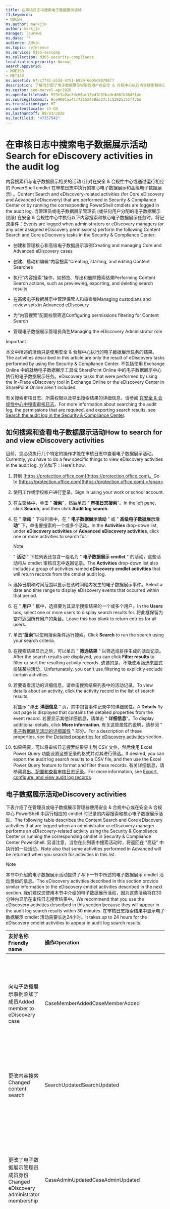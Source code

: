 ```yaml
---
title: 在审核日志中搜索电子数据展示活动
f1.keywords:
- NOCSH
ms.author: markjjo
author: markjjo
manager: laurawi
ms.date: ''
audience: Admin
ms.topic: reference
ms.service: O365-seccomp
ms.collection: M365-security-compliance
localization_priority: Normal
search.appverid:
- MOE150
- MET150
ms.assetid: 67cc7f42-a53d-4751-b929-6005c80798f7
description: 了解当分配了电子数据展示权限的用户在安全 & 合规中心执行内容搜索和核心电子数据展示任务时记录的事件。
ms.custom: seo-marvel-apr2020
ms.openlocfilehash: 529e1a0ac3dc66ac15bd1b3fbcde466fb36d5f4e
ms.sourcegitcommit: 9ce9001aa41172152458da27c1c52825355f426d
ms.translationtype: MT
ms.contentlocale: zh-CN
ms.lasthandoff: 09/03/2020
ms.locfileid: "47357542"
---
```

# <a name="search-for-ediscovery-activities-in-the-audit-log"></a><span data-ttu-id="a344c-103">在审核日志中搜索电子数据展示活动</span><span class="sxs-lookup"><span data-stu-id="a344c-103">Search for eDiscovery activities in the audit log</span></span>

<span data-ttu-id="a344c-104">内容搜索和与电子数据展示相关的活动 (针对在安全 & 合规性中心或通过运行相应的 PowerShell cmdlet 在审核日志中执行的核心电子数据展示和高级电子数据展示) 。</span><span class="sxs-lookup"><span data-stu-id="a344c-104">Content Search and eDiscovery-related activities (for Core eDiscovery and Advanced eDiscovery) that are performed in Security & Compliance Center or by running the corresponding PowerShell cmdlets are logged in the audit log.</span></span> <span data-ttu-id="a344c-105">当管理员或电子数据展示管理员 (或任何用户分配的电子数据展示权限) 在安全 & 合规性中心中执行以下内容搜索和核心电子数据展示任务时，将记录事件：</span><span class="sxs-lookup"><span data-stu-id="a344c-105">Events are logged when administrators or eDiscovery managers (or any user assigned eDiscovery permissions) perform the following Content Search and Core eDiscovery tasks in the Security & Compliance Center:</span></span>
  
- <span data-ttu-id="a344c-106">创建和管理核心和高级电子数据展示事例</span><span class="sxs-lookup"><span data-stu-id="a344c-106">Creating and managing Core and Advanced eDiscovery cases</span></span>

- <span data-ttu-id="a344c-107">创建、启动和编辑“内容搜索”</span><span class="sxs-lookup"><span data-stu-id="a344c-107">Creating, starting, and editing Content Searches</span></span>

- <span data-ttu-id="a344c-108">执行“内容搜索”操作，如预览、导出和删除搜索结果</span><span class="sxs-lookup"><span data-stu-id="a344c-108">Performing Content Search actions, such as previewing, exporting, and deleting search results</span></span>

- <span data-ttu-id="a344c-109">在高级电子数据展示中管理保管人和审查集</span><span class="sxs-lookup"><span data-stu-id="a344c-109">Managing custodians and review sets in Advanced eDiscovery</span></span>

- <span data-ttu-id="a344c-110">为“内容搜索”配置权限筛选</span><span class="sxs-lookup"><span data-stu-id="a344c-110">Configuring permissions filtering for Content Search</span></span>

- <span data-ttu-id="a344c-111">管理电子数据展示管理员角色</span><span class="sxs-lookup"><span data-stu-id="a344c-111">Managing the eDiscovery Administrator role</span></span>

> [!IMPORTANT]
> <span data-ttu-id="a344c-112">本文中所述的活动只是使用安全 & 合规中心执行的电子数据展示任务的结果。</span><span class="sxs-lookup"><span data-stu-id="a344c-112">The activities described in this article are only the result of eDiscovery tasks performed by using the Security & Compliance Center.</span></span> <span data-ttu-id="a344c-113">不包括使用 Exchange Online 中的就地电子数据展示工具或 SharePoint Online 中的电子数据展示中心执行的电子数据展示任务。</span><span class="sxs-lookup"><span data-stu-id="a344c-113">eDiscovery tasks that were performed by using the In-Place eDiscovery tool in Exchange Online or the eDiscovery Center in SharePoint Online aren't included.</span></span> 
  
<span data-ttu-id="a344c-114">有关搜索审核日志、所需权限以及导出搜索结果的详细信息，请参阅 [在安全 & 合规性中心中搜索审核日志](search-the-audit-log-in-security-and-compliance.md)。</span><span class="sxs-lookup"><span data-stu-id="a344c-114">For more information about searching the audit log, the permissions that are required, and exporting search results, see [Search the audit log in the Security & Compliance Center](search-the-audit-log-in-security-and-compliance.md).</span></span>
  
## <a name="how-to-search-for-and-view-ediscovery-activities"></a><span data-ttu-id="a344c-115">如何搜索和查看电子数据展示活动</span><span class="sxs-lookup"><span data-stu-id="a344c-115">How to search for and view eDiscovery activities</span></span>

<span data-ttu-id="a344c-116">目前，您必须执行几个特定的操作才能在审核日志中查看电子数据展示活动。</span><span class="sxs-lookup"><span data-stu-id="a344c-116">Currently, you have to do a few specific things to view eDiscovery activities in the audit log.</span></span> <span data-ttu-id="a344c-117">方法如下：</span><span class="sxs-lookup"><span data-stu-id="a344c-117">Here's how.</span></span>
  
1. <span data-ttu-id="a344c-118">转到 [https://protection.office.com](https://protection.office.com)。</span><span class="sxs-lookup"><span data-stu-id="a344c-118">Go to [https://protection.office.com](https://protection.office.com).</span></span>

2. <span data-ttu-id="a344c-119">使用工作或学校帐户进行登录。</span><span class="sxs-lookup"><span data-stu-id="a344c-119">Sign in using your work or school account.</span></span>

3. <span data-ttu-id="a344c-120">在左窗格中，单击 " **搜索**"，然后单击 " **审核日志搜索**"。</span><span class="sxs-lookup"><span data-stu-id="a344c-120">In the left pane, click **Search**, and then click **Audit log search**.</span></span>

4. <span data-ttu-id="a344c-121">在 " **活动** " 下拉列表中，在 " **电子数据展示活动** " 或 " **高级电子数据展示活动**" 下，单击要搜索的一个或多个活动。</span><span class="sxs-lookup"><span data-stu-id="a344c-121">In the **Activities** drop-down list, under **eDiscovery activities** or **Advanced eDiscovery activities**, click one or more activities to search for.</span></span>

    > [!NOTE]
    > <span data-ttu-id="a344c-122">" **活动** " 下拉列表还包含一组名为 " **电子数据展示 cmdlet** " 的活动，这些活动将从 cmdlet 审核日志中返回记录。</span><span class="sxs-lookup"><span data-stu-id="a344c-122">The **Activities** drop-down list also includes a group of activities named **eDiscovery cmdlet activities** that will return records from the cmdlet audit log.</span></span>
  
5. <span data-ttu-id="a344c-123">选择日期和时间范围以显示在该时间段内发生的电子数据展示事件。</span><span class="sxs-lookup"><span data-stu-id="a344c-123">Select a date and time range to display eDiscovery events that occurred within that period.</span></span> 

6. <span data-ttu-id="a344c-124">在 " **用户** " 框中，选择要为其显示搜索结果的一个或多个用户。</span><span class="sxs-lookup"><span data-stu-id="a344c-124">In the **Users** box, select one or more users to display search results for.</span></span> <span data-ttu-id="a344c-125">将此框保留为空将返回所有用户的条目。</span><span class="sxs-lookup"><span data-stu-id="a344c-125">Leave this box blank to return entries for all users.</span></span>

7. <span data-ttu-id="a344c-126">单击“**搜索**”以使用搜索条件运行搜索。</span><span class="sxs-lookup"><span data-stu-id="a344c-126">Click **Search** to run the search using your search criteria.</span></span>

8. <span data-ttu-id="a344c-127">在搜索结果显示之后，可以单击 " **筛选结果** " 以筛选或排序生成的活动记录。</span><span class="sxs-lookup"><span data-stu-id="a344c-127">After the search results are displayed, you can click **Filter results** to filter or sort the resulting activity records.</span></span> <span data-ttu-id="a344c-128">遗憾的是，不能使用筛选来显式排除某些活动。</span><span class="sxs-lookup"><span data-stu-id="a344c-128">Unfortunately, you can't use filtering to explicitly exclude certain activities.</span></span> 

9. <span data-ttu-id="a344c-129">若要查看活动的详细信息，请单击搜索结果列表中的活动记录。</span><span class="sxs-lookup"><span data-stu-id="a344c-129">To view details about an activity, click the activity record in the list of search results.</span></span> 

    <span data-ttu-id="a344c-130">将显示 "弹出 **详细信息** " 页，其中包含事件记录中的详细属性。</span><span class="sxs-lookup"><span data-stu-id="a344c-130">A **Details** fly out page is displayed that contains the detailed properties from the event record.</span></span> <span data-ttu-id="a344c-131">若要显示其他详细信息，请单击 " **详细信息**"。</span><span class="sxs-lookup"><span data-stu-id="a344c-131">To display additional details, click **More information**.</span></span> <span data-ttu-id="a344c-132">有关这些属性的说明，请参阅 " [电子数据展示活动的详细属性](#detailed-properties-for-ediscovery-activities) " 部分。</span><span class="sxs-lookup"><span data-stu-id="a344c-132">For a description of these properties, see the [Detailed properties for eDiscovery activities](#detailed-properties-for-ediscovery-activities) section.</span></span>

10. <span data-ttu-id="a344c-133">如果需要，可以将审核日志搜索结果导出到 CSV 文件，然后使用 Excel Power Query 功能设置这些记录的格式并对其进行筛选。</span><span class="sxs-lookup"><span data-stu-id="a344c-133">If desired, you can export the audit log search results to a CSV file, and then use the Excel Power Query feature to format and filter these records.</span></span> <span data-ttu-id="a344c-134">有关详细信息，请参阅[导出、配置和查看审核日志记录](export-view-audit-log-records.md)。</span><span class="sxs-lookup"><span data-stu-id="a344c-134">For more information, see [Export, configure, and view audit log records](export-view-audit-log-records.md).</span></span>

## <a name="ediscovery-activities"></a><span data-ttu-id="a344c-135">电子数据展示活动</span><span class="sxs-lookup"><span data-stu-id="a344c-135">eDiscovery activities</span></span>

<span data-ttu-id="a344c-136">下表介绍了在管理员或电子数据展示管理器使用安全 & 合规中心或在安全 & 合规中心 PowerShell 中运行相应的 cmdlet 时记录的内容搜索和核心电子数据展示活动。</span><span class="sxs-lookup"><span data-stu-id="a344c-136">The following table describes the Content Search and Core eDiscovery activities that are logged when an administrator or eDiscovery manager performs an eDiscovery-related activity using the Security & Compliance Center or running the corresponding cmdlet in Security & Compliance Center PowerShell.</span></span> <span data-ttu-id="a344c-137">另请注意，当您在此列表中搜索活动时，将返回在 "高级" 中执行的一些活动。</span><span class="sxs-lookup"><span data-stu-id="a344c-137">Note also that some activities performed in Advanced will be returned when you search for activities in this list.</span></span>
  
> [!NOTE]
> <span data-ttu-id="a344c-138">本节中介绍的电子数据展示活动提供了与下一节中所述的电子数据展示 cmdlet 活动类似的信息。</span><span class="sxs-lookup"><span data-stu-id="a344c-138">The eDiscovery activities described in this section provide similar information to the eDiscovery cmdlet activities described in the next section.</span></span> <span data-ttu-id="a344c-139">我们建议您使用本节中介绍的电子数据展示活动，因为这些活动将在30分钟内显示在审核日志搜索结果中。</span><span class="sxs-lookup"><span data-stu-id="a344c-139">We recommend that you use the eDiscovery activities described in this section because they will appear in the audit log search results within 30 minutes.</span></span> <span data-ttu-id="a344c-140">在审核日志搜索结果中显示电子数据展示 cmdlet 活动需要长达24小时。</span><span class="sxs-lookup"><span data-stu-id="a344c-140">It takes up to 24 hours for the eDiscovery cmdlet activities to appear in audit log search results.</span></span> 
  
|<span data-ttu-id="a344c-141">**友好名称**</span><span class="sxs-lookup"><span data-stu-id="a344c-141">**Friendly name**</span></span>|<span data-ttu-id="a344c-142">**操作**</span><span class="sxs-lookup"><span data-stu-id="a344c-142">**Operation**</span></span>|<span data-ttu-id="a344c-143">**相应的 cmdlet**</span><span class="sxs-lookup"><span data-stu-id="a344c-143">**Corresponding cmdlet**</span></span>|<span data-ttu-id="a344c-144">**说明**</span><span class="sxs-lookup"><span data-stu-id="a344c-144">**Description**</span></span>|
|:-----|:-----|:-----|:-----|
|<span data-ttu-id="a344c-145">向电子数据展示事例添加了成员</span><span class="sxs-lookup"><span data-stu-id="a344c-145">Added member to eDiscovery case</span></span>  <br/> |<span data-ttu-id="a344c-146">CaseMemberAdded</span><span class="sxs-lookup"><span data-stu-id="a344c-146">CaseMemberAdded</span></span>  <br/> |<span data-ttu-id="a344c-147">外接 ComplianceCaseMember</span><span class="sxs-lookup"><span data-stu-id="a344c-147">Add-ComplianceCaseMember</span></span>  <br/> |<span data-ttu-id="a344c-148">将用户添加为电子数据展示事例的成员。</span><span class="sxs-lookup"><span data-stu-id="a344c-148">A user was added as a member of an eDiscovery case.</span></span> <span data-ttu-id="a344c-149">作为案例的成员，用户可以执行各种与事例相关的任务，具体取决于是否已为其分配了必要的权限。</span><span class="sxs-lookup"><span data-stu-id="a344c-149">As a member of a case, a user can perform various case-related tasks depending on whether they have been assigned the necessary permissions.</span></span>  <br/> |
|<span data-ttu-id="a344c-150">更改内容搜索</span><span class="sxs-lookup"><span data-stu-id="a344c-150">Changed content search</span></span>  <br/> |<span data-ttu-id="a344c-151">SearchUpdated</span><span class="sxs-lookup"><span data-stu-id="a344c-151">SearchUpdated</span></span>  <br/> |<span data-ttu-id="a344c-152">Set-ComplianceSearch</span><span class="sxs-lookup"><span data-stu-id="a344c-152">Set-ComplianceSearch</span></span>  <br/> |<span data-ttu-id="a344c-153">已更改现有内容搜索。</span><span class="sxs-lookup"><span data-stu-id="a344c-153">An existing content search was changed.</span></span> <span data-ttu-id="a344c-154">更改可以包括添加或删除内容位置或编辑搜索查询。</span><span class="sxs-lookup"><span data-stu-id="a344c-154">Changes can include adding or removing content locations or editing the search query.</span></span>  <br/> |
|<span data-ttu-id="a344c-155">更改了电子数据展示管理员成员身份</span><span class="sxs-lookup"><span data-stu-id="a344c-155">Changed eDiscovery administrator membership</span></span>  <br/> |<span data-ttu-id="a344c-156">CaseAdminUpdated</span><span class="sxs-lookup"><span data-stu-id="a344c-156">CaseAdminUpdated</span></span>  <br/> |<span data-ttu-id="a344c-157">更新-eDiscoveryCaseAdmin</span><span class="sxs-lookup"><span data-stu-id="a344c-157">Update-eDiscoveryCaseAdmin</span></span>  <br/> |<span data-ttu-id="a344c-158">组织中的电子数据展示管理员的列表已更改。</span><span class="sxs-lookup"><span data-stu-id="a344c-158">The list of eDiscovery Administrators in your organization was changed.</span></span> <span data-ttu-id="a344c-159">当电子数据展示管理员的列表被替换为一组新用户时，将记录此活动。</span><span class="sxs-lookup"><span data-stu-id="a344c-159">This activity is logged when the list of eDiscovery Administrators is replaced with a group of new users.</span></span> <span data-ttu-id="a344c-160">如果添加或删除了单个用户，则会记录 CaseAdminAdded 操作。</span><span class="sxs-lookup"><span data-stu-id="a344c-160">If a single user is added or removed, the CaseAdminAdded operation is logged.</span></span>  <br/> |
|<span data-ttu-id="a344c-161">更改后的电子数据展示案例</span><span class="sxs-lookup"><span data-stu-id="a344c-161">Changed eDiscovery case</span></span>  <br/> |<span data-ttu-id="a344c-162">CaseUpdated</span><span class="sxs-lookup"><span data-stu-id="a344c-162">CaseUpdated</span></span>  <br/> |<span data-ttu-id="a344c-163">Get-compliancecase</span><span class="sxs-lookup"><span data-stu-id="a344c-163">Set-ComplianceCase</span></span>  <br/> |<span data-ttu-id="a344c-164">更改了电子数据展示事例。</span><span class="sxs-lookup"><span data-stu-id="a344c-164">An eDiscovery case was changed.</span></span> <span data-ttu-id="a344c-165">更改包括关闭打开的事例或重新打开已关闭的案例。</span><span class="sxs-lookup"><span data-stu-id="a344c-165">Changes include closing an open case or reopening a closed case.</span></span>  <br/> |
|<span data-ttu-id="a344c-166">更改的电子数据展示事例成员资格</span><span class="sxs-lookup"><span data-stu-id="a344c-166">Changed eDiscovery case membership</span></span>  <br/> |<span data-ttu-id="a344c-167">CaseMemberUpdated</span><span class="sxs-lookup"><span data-stu-id="a344c-167">CaseMemberUpdated</span></span>  <br/> |<span data-ttu-id="a344c-168">更新-ComplianceCaseMember</span><span class="sxs-lookup"><span data-stu-id="a344c-168">Update-ComplianceCaseMember</span></span>  <br/> |<span data-ttu-id="a344c-169">电子数据展示事例的成员资格列表已更改。</span><span class="sxs-lookup"><span data-stu-id="a344c-169">The membership list of an eDiscovery case was changed.</span></span> <span data-ttu-id="a344c-170">当所有成员都替换为一组新用户时，将记录此活动。</span><span class="sxs-lookup"><span data-stu-id="a344c-170">This activity is logged when all members are replaced with a group of new users.</span></span> <span data-ttu-id="a344c-171">如果添加或删除了单个成员，则会记录 CaseMemberAdded 或 CaseMemberRemoved 操作。</span><span class="sxs-lookup"><span data-stu-id="a344c-171">If a single member is added or removed, CaseMemberAdded or CaseMemberRemoved operation is logged.</span></span>  <br/> |
|<span data-ttu-id="a344c-172">已更改的搜索权限筛选器</span><span class="sxs-lookup"><span data-stu-id="a344c-172">Changed search permissions filter</span></span>  <br/> |<span data-ttu-id="a344c-173">SearchPermissionUpdated</span><span class="sxs-lookup"><span data-stu-id="a344c-173">SearchPermissionUpdated</span></span>  <br/> |<span data-ttu-id="a344c-174">New-compliancesecurityfilter</span><span class="sxs-lookup"><span data-stu-id="a344c-174">Set-ComplianceSecurityFilter</span></span>  <br/> |<span data-ttu-id="a344c-175">已更改搜索权限筛选器。</span><span class="sxs-lookup"><span data-stu-id="a344c-175">A search permissions filter was changed.</span></span>  <br/> |
|<span data-ttu-id="a344c-176">更改了电子数据展示事例保留的搜索查询</span><span class="sxs-lookup"><span data-stu-id="a344c-176">Changed search query for eDiscovery case hold</span></span>  <br/> |<span data-ttu-id="a344c-177">HoldUpdated</span><span class="sxs-lookup"><span data-stu-id="a344c-177">HoldUpdated</span></span>  <br/> |<span data-ttu-id="a344c-178">New-caseholdrule</span><span class="sxs-lookup"><span data-stu-id="a344c-178">Set-CaseHoldRule</span></span>  <br/> |<span data-ttu-id="a344c-179">与电子数据展示事例关联的基于查询的保留已更改。</span><span class="sxs-lookup"><span data-stu-id="a344c-179">A query-based hold associated with an eDiscovery case was changed.</span></span> <span data-ttu-id="a344c-180">可能的更改包括编辑基于查询的保留的查询或日期范围。</span><span class="sxs-lookup"><span data-stu-id="a344c-180">Possible changes include editing the query or date range for a query-based hold.</span></span>  <br/> |
|<span data-ttu-id="a344c-181">已下载内容搜索预览项</span><span class="sxs-lookup"><span data-stu-id="a344c-181">Content search preview item downloaded</span></span>  <br/> |<span data-ttu-id="a344c-182">PreviewItemDownloaded</span><span class="sxs-lookup"><span data-stu-id="a344c-182">PreviewItemDownloaded</span></span>  <br/> |<span data-ttu-id="a344c-183">不适用</span><span class="sxs-lookup"><span data-stu-id="a344c-183">N/A</span></span>  <br/> |<span data-ttu-id="a344c-184">用户通过单击预览搜索结果时) 的 " **下载原始项目** " 链接 (将项目下载到本地计算机。</span><span class="sxs-lookup"><span data-stu-id="a344c-184">A user downloaded an item to their local computer (by clicking the **Download original item** link) when previewing search results.</span></span>  <br/> |
|<span data-ttu-id="a344c-185">列出的内容搜索预览项</span><span class="sxs-lookup"><span data-stu-id="a344c-185">Content search preview item listed</span></span>  <br/> |<span data-ttu-id="a344c-186">PreviewItemListed</span><span class="sxs-lookup"><span data-stu-id="a344c-186">PreviewItemListed</span></span>  <br/> |<span data-ttu-id="a344c-187">不适用</span><span class="sxs-lookup"><span data-stu-id="a344c-187">N/A</span></span>  <br/> |<span data-ttu-id="a344c-188">用户单击 " **预览搜索结果** " 以显示 "预览搜索结果" 页，其中列出了从内容搜索结果中最长可达1000个项目。</span><span class="sxs-lookup"><span data-stu-id="a344c-188">A user clicked **Preview search results** to display the preview search results page, which lists up to 1000 items from the results of a Content Search.</span></span>  <br/> |
|<span data-ttu-id="a344c-189">已查看内容搜索预览项</span><span class="sxs-lookup"><span data-stu-id="a344c-189">Content search preview item viewed</span></span>  <br/> |<span data-ttu-id="a344c-190">PreviewItemRendered</span><span class="sxs-lookup"><span data-stu-id="a344c-190">PreviewItemRendered</span></span>  <br/> |<span data-ttu-id="a344c-191">不适用</span><span class="sxs-lookup"><span data-stu-id="a344c-191">N/A</span></span>  <br/> |<span data-ttu-id="a344c-192">在预览搜索结果时，电子数据展示管理器通过单击它查看项目。</span><span class="sxs-lookup"><span data-stu-id="a344c-192">An eDiscovery manager viewed an item by clicking it when previewing search results.</span></span>  <br/> |
|<span data-ttu-id="a344c-193">已创建内容搜索</span><span class="sxs-lookup"><span data-stu-id="a344c-193">Created content search</span></span>  <br/> |<span data-ttu-id="a344c-194">SearchCreated</span><span class="sxs-lookup"><span data-stu-id="a344c-194">SearchCreated</span></span>  <br/> |<span data-ttu-id="a344c-195">New-ComplianceSearch</span><span class="sxs-lookup"><span data-stu-id="a344c-195">New-ComplianceSearch</span></span>  <br/> |<span data-ttu-id="a344c-196">已创建新的内容搜索。</span><span class="sxs-lookup"><span data-stu-id="a344c-196">A new content search was created.</span></span>  <br/> |
|<span data-ttu-id="a344c-197">创建的电子数据展示管理员</span><span class="sxs-lookup"><span data-stu-id="a344c-197">Created eDiscovery administrator</span></span>  <br/> |<span data-ttu-id="a344c-198">CaseAdminAdded</span><span class="sxs-lookup"><span data-stu-id="a344c-198">CaseAdminAdded</span></span>  <br/> |<span data-ttu-id="a344c-199">外接 eDiscoveryCaseAdmin</span><span class="sxs-lookup"><span data-stu-id="a344c-199">Add-eDiscoveryCaseAdmin</span></span>  <br/> |<span data-ttu-id="a344c-200">将用户添加为组织中的电子数据展示管理员。</span><span class="sxs-lookup"><span data-stu-id="a344c-200">A user was added as an eDiscovery Administrator in the organization.</span></span>  <br/> |
|<span data-ttu-id="a344c-201">创建的电子数据展示事例</span><span class="sxs-lookup"><span data-stu-id="a344c-201">Created eDiscovery case</span></span>  <br/> |<span data-ttu-id="a344c-202">CaseAdded</span><span class="sxs-lookup"><span data-stu-id="a344c-202">CaseAdded</span></span>  <br/> |<span data-ttu-id="a344c-203">新 Get-compliancecase</span><span class="sxs-lookup"><span data-stu-id="a344c-203">New-ComplianceCase</span></span>  <br/> |<span data-ttu-id="a344c-204">创建了电子数据展示事例。</span><span class="sxs-lookup"><span data-stu-id="a344c-204">An eDiscovery case was created.</span></span> <span data-ttu-id="a344c-205">创建事例时，只需为其指定一个名称。</span><span class="sxs-lookup"><span data-stu-id="a344c-205">When a case is created, you only have to give it a name.</span></span> <span data-ttu-id="a344c-206">其他与案例相关的任务，如添加成员、创建保留和创建与事例关联的内容搜索将导致其他事件被记录。</span><span class="sxs-lookup"><span data-stu-id="a344c-206">Other case-related tasks such as adding members, creating holds, and creating content searches associated with the case result in additional events being logged.</span></span>  <br/> |
|<span data-ttu-id="a344c-207">已创建搜索权限筛选器</span><span class="sxs-lookup"><span data-stu-id="a344c-207">Created search permissions filter</span></span>  <br/> |<span data-ttu-id="a344c-208">SearchPermissionCreated</span><span class="sxs-lookup"><span data-stu-id="a344c-208">SearchPermissionCreated</span></span>  <br/> |<span data-ttu-id="a344c-209">新 New-compliancesecurityfilter</span><span class="sxs-lookup"><span data-stu-id="a344c-209">New-ComplianceSecurityFilter</span></span>  <br/> |<span data-ttu-id="a344c-210">已创建搜索权限筛选器。</span><span class="sxs-lookup"><span data-stu-id="a344c-210">A search permissions filter was created.</span></span>  <br/> |
|<span data-ttu-id="a344c-211">为电子数据展示事例保留创建搜索查询</span><span class="sxs-lookup"><span data-stu-id="a344c-211">Created search query for eDiscovery case hold</span></span>  <br/> |<span data-ttu-id="a344c-212">HoldCreated</span><span class="sxs-lookup"><span data-stu-id="a344c-212">HoldCreated</span></span>  <br/> |<span data-ttu-id="a344c-213">新 New-caseholdrule</span><span class="sxs-lookup"><span data-stu-id="a344c-213">New-CaseHoldRule</span></span>  <br/> |<span data-ttu-id="a344c-214">已创建与电子数据展示事例相关联的基于查询的保留。</span><span class="sxs-lookup"><span data-stu-id="a344c-214">A query-based hold associated with an eDiscovery case was created.</span></span>  <br/> |
|<span data-ttu-id="a344c-215">已删除内容搜索</span><span class="sxs-lookup"><span data-stu-id="a344c-215">Deleted content search</span></span>  <br/> |<span data-ttu-id="a344c-216">SearchRemoved</span><span class="sxs-lookup"><span data-stu-id="a344c-216">SearchRemoved</span></span>  <br/> |<span data-ttu-id="a344c-217">Remove-ComplianceSearch</span><span class="sxs-lookup"><span data-stu-id="a344c-217">Remove-ComplianceSearch</span></span>  <br/> |<span data-ttu-id="a344c-218">已删除现有内容搜索。</span><span class="sxs-lookup"><span data-stu-id="a344c-218">An existing content search was deleted.</span></span>  <br/> |
|<span data-ttu-id="a344c-219">删除的电子数据展示管理员</span><span class="sxs-lookup"><span data-stu-id="a344c-219">Deleted eDiscovery administrator</span></span>  <br/> |<span data-ttu-id="a344c-220">CaseAdminRemoved</span><span class="sxs-lookup"><span data-stu-id="a344c-220">CaseAdminRemoved</span></span>  <br/> |<span data-ttu-id="a344c-221">EDiscoveryCaseAdmin</span><span class="sxs-lookup"><span data-stu-id="a344c-221">Remove-eDiscoveryCaseAdmin</span></span>  <br/> |<span data-ttu-id="a344c-222">从你的组织中删除了电子数据展示管理员。</span><span class="sxs-lookup"><span data-stu-id="a344c-222">An eDiscovery Administrator was deleted from your organization.</span></span>  <br/> |
|<span data-ttu-id="a344c-223">删除的电子数据展示事例</span><span class="sxs-lookup"><span data-stu-id="a344c-223">Deleted eDiscovery case</span></span>  <br/> |<span data-ttu-id="a344c-224">CaseRemoved</span><span class="sxs-lookup"><span data-stu-id="a344c-224">CaseRemoved</span></span>  <br/> |<span data-ttu-id="a344c-225">Get-compliancecase</span><span class="sxs-lookup"><span data-stu-id="a344c-225">Remove-ComplianceCase</span></span>  <br/> |<span data-ttu-id="a344c-226">已删除电子数据展示事例。</span><span class="sxs-lookup"><span data-stu-id="a344c-226">An eDiscovery case was deleted.</span></span> <span data-ttu-id="a344c-227">必须删除与事例关联的所有保留，然后才能删除案例。</span><span class="sxs-lookup"><span data-stu-id="a344c-227">Any hold associated with the case has to be removed before the case can be deleted.</span></span>  <br/> |
|<span data-ttu-id="a344c-228">已删除搜索权限筛选器</span><span class="sxs-lookup"><span data-stu-id="a344c-228">Deleted search permissions filter</span></span>  <br/> |<span data-ttu-id="a344c-229">SearchPermissionRemoved</span><span class="sxs-lookup"><span data-stu-id="a344c-229">SearchPermissionRemoved</span></span>  <br/> |<span data-ttu-id="a344c-230">New-compliancesecurityfilter</span><span class="sxs-lookup"><span data-stu-id="a344c-230">Remove-ComplianceSecurityFilter</span></span>  <br/> |<span data-ttu-id="a344c-231">已删除搜索权限筛选器。</span><span class="sxs-lookup"><span data-stu-id="a344c-231">A search permissions filter was deleted.</span></span>  <br/> |
|<span data-ttu-id="a344c-232">已删除的针对电子数据展示事例保留的搜索查询</span><span class="sxs-lookup"><span data-stu-id="a344c-232">Deleted search query for eDiscovery case hold</span></span>  <br/> |<span data-ttu-id="a344c-233">HoldRemoved</span><span class="sxs-lookup"><span data-stu-id="a344c-233">HoldRemoved</span></span>  <br/> |<span data-ttu-id="a344c-234">New-caseholdrule</span><span class="sxs-lookup"><span data-stu-id="a344c-234">Remove-CaseHoldRule</span></span>  <br/> |<span data-ttu-id="a344c-235">删除了与电子数据展示事例相关联的基于查询的保留。</span><span class="sxs-lookup"><span data-stu-id="a344c-235">A query-based hold associated with an eDiscovery case was deleted.</span></span> <span data-ttu-id="a344c-236">删除保留中的查询通常是删除保留的结果。</span><span class="sxs-lookup"><span data-stu-id="a344c-236">Removing the query from the hold is often the result of deleting a hold.</span></span> <span data-ttu-id="a344c-237">当删除保留或保留查询时，将释放保留的内容位置。</span><span class="sxs-lookup"><span data-stu-id="a344c-237">When a hold or a hold query is deleted, the content locations that were on hold are released.</span></span>  <br/> |
|<span data-ttu-id="a344c-238">已下载内容搜索的导出</span><span class="sxs-lookup"><span data-stu-id="a344c-238">Downloaded export of content search</span></span>  <br/> |<span data-ttu-id="a344c-239">SearchExportDownloaded</span><span class="sxs-lookup"><span data-stu-id="a344c-239">SearchExportDownloaded</span></span>  <br/> |<span data-ttu-id="a344c-240">不适用</span><span class="sxs-lookup"><span data-stu-id="a344c-240">N/A</span></span>  <br/> |<span data-ttu-id="a344c-241">用户将内容搜索的结果下载到本地计算机。</span><span class="sxs-lookup"><span data-stu-id="a344c-241">A user downloaded the results of a content search to their local computer.</span></span> <span data-ttu-id="a344c-242">必须先启动 " **内容搜索** " 活动的 "导出"，然后才能下载搜索结果。</span><span class="sxs-lookup"><span data-stu-id="a344c-242">A **Started export of content search** activity has to be initiated before search results can be downloaded.</span></span>  <br/> |
|<span data-ttu-id="a344c-243">预览内容搜索的结果</span><span class="sxs-lookup"><span data-stu-id="a344c-243">Previewed results of content search</span></span>  <br/> |<span data-ttu-id="a344c-244">SearchPreviewed</span><span class="sxs-lookup"><span data-stu-id="a344c-244">SearchPreviewed</span></span>  <br/> |<span data-ttu-id="a344c-245">不适用</span><span class="sxs-lookup"><span data-stu-id="a344c-245">N/A</span></span>  <br/> |<span data-ttu-id="a344c-246">用户预览内容搜索的结果。</span><span class="sxs-lookup"><span data-stu-id="a344c-246">A user previewed the results of a content search.</span></span>  <br/> |
|<span data-ttu-id="a344c-247">内容搜索的已清除结果</span><span class="sxs-lookup"><span data-stu-id="a344c-247">Purged results of content search</span></span>  <br/> |<span data-ttu-id="a344c-248">SearchResultsPurged</span><span class="sxs-lookup"><span data-stu-id="a344c-248">SearchResultsPurged</span></span>  <br/> |<span data-ttu-id="a344c-249">新 New-compliancesearchaction</span><span class="sxs-lookup"><span data-stu-id="a344c-249">New-ComplianceSearchAction</span></span>  <br/> |<span data-ttu-id="a344c-250">用户通过运行 New-compliancesearchaction 清除的 " **清除** " 命令清除了内容搜索的结果。</span><span class="sxs-lookup"><span data-stu-id="a344c-250">A user purged the results of a Content Search by running the **New-ComplianceSearchAction -Purge** command.</span></span>  <br/> |
|<span data-ttu-id="a344c-251">删除了内容搜索的分析</span><span class="sxs-lookup"><span data-stu-id="a344c-251">Removed analysis of content search</span></span>  <br/> |<span data-ttu-id="a344c-252">RemovedSearchResultsSentToZoom</span><span class="sxs-lookup"><span data-stu-id="a344c-252">RemovedSearchResultsSentToZoom</span></span>  <br/> |<span data-ttu-id="a344c-253">New-compliancesearchaction</span><span class="sxs-lookup"><span data-stu-id="a344c-253">Remove-ComplianceSearchAction</span></span>  <br/> |<span data-ttu-id="a344c-254">已删除内容搜索准备操作 (为高级电子数据展示) 准备搜索结果。</span><span class="sxs-lookup"><span data-stu-id="a344c-254">A content search prepare action (to prepare search results for Advanced eDiscovery) was deleted.</span></span> <span data-ttu-id="a344c-255">如果准备操作的时间不是两周，则为高级电子数据展示准备的搜索结果将从 Microsoft Azure 存储区域中删除。</span><span class="sxs-lookup"><span data-stu-id="a344c-255">If the preparation action was less than two weeks old, the search results that were prepared for Advanced eDiscovery were deleted from the Microsoft Azure storage area.</span></span> <span data-ttu-id="a344c-256">如果准备操作的时间已超过2周，则此事件指示仅删除了相应的准备操作。</span><span class="sxs-lookup"><span data-stu-id="a344c-256">If the preparation action was older than 2 weeks, then this event indicates that only the corresponding preparation action was deleted.</span></span>  <br/> |
|<span data-ttu-id="a344c-257">删除了内容搜索的导出</span><span class="sxs-lookup"><span data-stu-id="a344c-257">Removed export of content search</span></span>  <br/> |<span data-ttu-id="a344c-258">RemovedSearchExported</span><span class="sxs-lookup"><span data-stu-id="a344c-258">RemovedSearchExported</span></span>  <br/> |<span data-ttu-id="a344c-259">New-compliancesearchaction</span><span class="sxs-lookup"><span data-stu-id="a344c-259">Remove-ComplianceSearchAction</span></span>  <br/> |<span data-ttu-id="a344c-260">删除了内容搜索导出操作。</span><span class="sxs-lookup"><span data-stu-id="a344c-260">A content search export action was deleted.</span></span> <span data-ttu-id="a344c-261">如果导出操作的时间不是两周，则已删除上载到 Microsoft Azure 存储区域的搜索结果。</span><span class="sxs-lookup"><span data-stu-id="a344c-261">If the export action was less than two weeks old, the search results that were uploaded to the Microsoft Azure storage area were deleted.</span></span> <span data-ttu-id="a344c-262">如果导出操作的时间已超过2周，则此事件指示仅删除了相应的导出操作。</span><span class="sxs-lookup"><span data-stu-id="a344c-262">If the export action was older than 2 weeks, then this event indicates that only the corresponding export action was deleted.</span></span>  <br/> |
|<span data-ttu-id="a344c-263">从电子数据展示案例中删除了成员</span><span class="sxs-lookup"><span data-stu-id="a344c-263">Removed member from eDiscovery case</span></span>  <br/> |<span data-ttu-id="a344c-264">CaseMemberRemoved</span><span class="sxs-lookup"><span data-stu-id="a344c-264">CaseMemberRemoved</span></span>  <br/> |<span data-ttu-id="a344c-265">ComplianceCaseMember</span><span class="sxs-lookup"><span data-stu-id="a344c-265">Remove-ComplianceCaseMember</span></span>  <br/> |<span data-ttu-id="a344c-266">以电子数据展示事例的成员身份删除了用户。</span><span class="sxs-lookup"><span data-stu-id="a344c-266">A user was removed as a member of an eDiscovery case.</span></span>  <br/> |
|<span data-ttu-id="a344c-267">删除了内容搜索的预览结果</span><span class="sxs-lookup"><span data-stu-id="a344c-267">Removed preview results of content search</span></span>  <br/> |<span data-ttu-id="a344c-268">RemovedSearchPreviewed</span><span class="sxs-lookup"><span data-stu-id="a344c-268">RemovedSearchPreviewed</span></span>  <br/> |<span data-ttu-id="a344c-269">New-compliancesearchaction</span><span class="sxs-lookup"><span data-stu-id="a344c-269">Remove-ComplianceSearchAction</span></span>  <br/> |<span data-ttu-id="a344c-270">已删除内容搜索预览操作。</span><span class="sxs-lookup"><span data-stu-id="a344c-270">A content search preview action was deleted.</span></span>  <br/> |
|<span data-ttu-id="a344c-271">已删除对内容搜索执行的清除操作</span><span class="sxs-lookup"><span data-stu-id="a344c-271">Removed purge action performed on content search</span></span>  <br/> |<span data-ttu-id="a344c-272">RemovedSearchResultsPurged</span><span class="sxs-lookup"><span data-stu-id="a344c-272">RemovedSearchResultsPurged</span></span>  <br/> |<span data-ttu-id="a344c-273">New-compliancesearchaction</span><span class="sxs-lookup"><span data-stu-id="a344c-273">Remove-ComplianceSearchAction</span></span>  <br/> |<span data-ttu-id="a344c-274">删除了内容搜索清除操作。</span><span class="sxs-lookup"><span data-stu-id="a344c-274">A content search purge action was deleted.</span></span>  <br/> |
|<span data-ttu-id="a344c-275">已删除搜索报告</span><span class="sxs-lookup"><span data-stu-id="a344c-275">Removed search report</span></span>  <br/> |<span data-ttu-id="a344c-276">SearchReportRemoved</span><span class="sxs-lookup"><span data-stu-id="a344c-276">SearchReportRemoved</span></span>  <br/> |<span data-ttu-id="a344c-277">New-compliancesearchaction</span><span class="sxs-lookup"><span data-stu-id="a344c-277">Remove-ComplianceSearchAction</span></span>  <br/> |<span data-ttu-id="a344c-278">删除了内容搜索导出报告操作。</span><span class="sxs-lookup"><span data-stu-id="a344c-278">A content search export report action was deleted.</span></span>  <br/> |
|<span data-ttu-id="a344c-279">已开始对内容搜索进行分析</span><span class="sxs-lookup"><span data-stu-id="a344c-279">Started analysis of content search</span></span>  <br/> |<span data-ttu-id="a344c-280">SearchResultsSentToZoom</span><span class="sxs-lookup"><span data-stu-id="a344c-280">SearchResultsSentToZoom</span></span>  <br/> |<span data-ttu-id="a344c-281">新 New-compliancesearchaction</span><span class="sxs-lookup"><span data-stu-id="a344c-281">New-ComplianceSearchAction</span></span>  <br/> |<span data-ttu-id="a344c-282">内容搜索的结果已为高级电子数据展示中的分析做好了准备。</span><span class="sxs-lookup"><span data-stu-id="a344c-282">The results of a content search were prepared for analysis in Advanced eDiscovery.</span></span>  <br/> |
|<span data-ttu-id="a344c-283">已开始内容搜索</span><span class="sxs-lookup"><span data-stu-id="a344c-283">Started content search</span></span>  <br/> |<span data-ttu-id="a344c-284">SearchStarted</span><span class="sxs-lookup"><span data-stu-id="a344c-284">SearchStarted</span></span>  <br/> |<span data-ttu-id="a344c-285">Start-ComplianceSearch</span><span class="sxs-lookup"><span data-stu-id="a344c-285">Start-ComplianceSearch</span></span>  <br/> |<span data-ttu-id="a344c-286">已启动内容搜索。</span><span class="sxs-lookup"><span data-stu-id="a344c-286">A content search was started.</span></span> <span data-ttu-id="a344c-287">使用安全性 & 合规性中心 GUI 创建或更改内容搜索时，将自动启动搜索。</span><span class="sxs-lookup"><span data-stu-id="a344c-287">When you create or change a content search by using the Security & Compliance Center GUI, the search is automatically started.</span></span> <span data-ttu-id="a344c-288">如果使用 **new-compliancesearch** Cmdlet 或 **new-compliancesearch** cmdlet 创建或更改搜索，则必须运行 **new-compliancesearch** cmdlet 以启动搜索的。</span><span class="sxs-lookup"><span data-stu-id="a344c-288">If you create or change a search by using the **New-ComplianceSearch** or **Set-ComplianceSearch** cmdlet, you have to run the **Start-ComplianceSearch** cmdlet to start the search.</span></span>  <br/> |
|<span data-ttu-id="a344c-289">已开始导出内容搜索</span><span class="sxs-lookup"><span data-stu-id="a344c-289">Started export of content search</span></span>  <br/> |<span data-ttu-id="a344c-290">SearchExported</span><span class="sxs-lookup"><span data-stu-id="a344c-290">SearchExported</span></span>  <br/> |<span data-ttu-id="a344c-291">新 New-compliancesearchaction</span><span class="sxs-lookup"><span data-stu-id="a344c-291">New-ComplianceSearchAction</span></span>  <br/> |<span data-ttu-id="a344c-292">用户导出内容搜索的结果。</span><span class="sxs-lookup"><span data-stu-id="a344c-292">A user exported the results of a content search.</span></span>  <br/> |
|<span data-ttu-id="a344c-293">已启动导出报告</span><span class="sxs-lookup"><span data-stu-id="a344c-293">Started export report</span></span>  <br/> |<span data-ttu-id="a344c-294">SearchReport</span><span class="sxs-lookup"><span data-stu-id="a344c-294">SearchReport</span></span>  <br/> |<span data-ttu-id="a344c-295">新 New-compliancesearchaction</span><span class="sxs-lookup"><span data-stu-id="a344c-295">New-ComplianceSearchAction</span></span>  <br/> |<span data-ttu-id="a344c-296">用户导出了内容搜索报告。</span><span class="sxs-lookup"><span data-stu-id="a344c-296">A user exported a content search report.</span></span>  <br/> |
|<span data-ttu-id="a344c-297">已停止内容搜索</span><span class="sxs-lookup"><span data-stu-id="a344c-297">Stopped content search</span></span>  <br/> |<span data-ttu-id="a344c-298">SearchStopped</span><span class="sxs-lookup"><span data-stu-id="a344c-298">SearchStopped</span></span>  <br/> |<span data-ttu-id="a344c-299">Stop-ComplianceSearch</span><span class="sxs-lookup"><span data-stu-id="a344c-299">Stop-ComplianceSearch</span></span>  <br/> |<span data-ttu-id="a344c-300">用户停止了内容搜索。</span><span class="sxs-lookup"><span data-stu-id="a344c-300">A user stopped a content search.</span></span>  <br/> |
|<span data-ttu-id="a344c-301">(无)</span><span class="sxs-lookup"><span data-stu-id="a344c-301">(none)</span></span>|<span data-ttu-id="a344c-302">CaseViewed</span><span class="sxs-lookup"><span data-stu-id="a344c-302">CaseViewed</span></span>|<span data-ttu-id="a344c-303">Get-compliancecase</span><span class="sxs-lookup"><span data-stu-id="a344c-303">Get-ComplianceCase</span></span>|<span data-ttu-id="a344c-304">用户在 "安全与合规中心" 中或通过运行 cmdlet 查看了 **电子数据展示** 页面上的案例列表。</span><span class="sxs-lookup"><span data-stu-id="a344c-304">A user viewed the list of cases on the **eDiscovery** page in the security and compliance center or by running the cmdlet.</span></span>|
|<span data-ttu-id="a344c-305">(无)</span><span class="sxs-lookup"><span data-stu-id="a344c-305">(none)</span></span>|<span data-ttu-id="a344c-306">SearchViewed</span><span class="sxs-lookup"><span data-stu-id="a344c-306">SearchViewed</span></span>|<span data-ttu-id="a344c-307">Get-ComplianceSearch</span><span class="sxs-lookup"><span data-stu-id="a344c-307">Get-ComplianceSearch</span></span>|<span data-ttu-id="a344c-308">用户查看了 " **搜索** " 选项卡上的 "内容搜索" 列表 (在 "安全与合规中心" 中的 ") " 或 "运行 cmdlet" 中列出。</span><span class="sxs-lookup"><span data-stu-id="a344c-308">A user viewed the list on content searches (listed on the **Searches** tab) in the security and compliance center or by running the cmdlet.</span></span> <span data-ttu-id="a344c-309">当用户通过以下方式查看与电子数据展示事例 (相关联的内容搜索列表时，也会记录此活动：单击事例中的 " **搜索** " 选项卡) 或运行 **new-compliancesearch-case** 命令。</span><span class="sxs-lookup"><span data-stu-id="a344c-309">This activity is also logged when a user views the list of content searches associated with an eDiscovery case (by clicking the **Searches** tab in a case) or by running the **Get-ComplianceSearch -Case** command.</span></span>|
|<span data-ttu-id="a344c-310">(无)</span><span class="sxs-lookup"><span data-stu-id="a344c-310">(none)</span></span>|<span data-ttu-id="a344c-311">ViewedSearchExported</span><span class="sxs-lookup"><span data-stu-id="a344c-311">ViewedSearchExported</span></span>|<span data-ttu-id="a344c-312">New-compliancesearchaction-导出</span><span class="sxs-lookup"><span data-stu-id="a344c-312">Get-ComplianceSearchAction -Export</span></span>|<span data-ttu-id="a344c-313">用户查看了 "安全与合规中心" 中的 " **导出** " 选项卡) 上的内容搜索导出作业列表，或通过运行 cmdlet (列出。</span><span class="sxs-lookup"><span data-stu-id="a344c-313">A user viewed the list of content search export jobs (listed on the **Exports** tab) in the security and compliance center or by running the cmdlet.</span></span> <span data-ttu-id="a344c-314">当用户在) 的 " **导出** " 选项卡上列出的电子数据展示事例 (中列出导出作业列表时，或通过运行 **New-compliancesearchaction-case 导出** 命令，也会记录此活动。</span><span class="sxs-lookup"><span data-stu-id="a344c-314">This activity is also logged when a user views the list of export jobs in an eDiscovery case (listed on the **Exports** tab in a case) or by running the **Get-ComplianceSearchAction -Case -Export** command.</span></span>|
|<span data-ttu-id="a344c-315">(无)</span><span class="sxs-lookup"><span data-stu-id="a344c-315">(none)</span></span>|<span data-ttu-id="a344c-316">ViewedSearchPreviewed</span><span class="sxs-lookup"><span data-stu-id="a344c-316">ViewedSearchPreviewed</span></span>|<span data-ttu-id="a344c-317">New-compliancesearchaction 预览</span><span class="sxs-lookup"><span data-stu-id="a344c-317">Get-ComplianceSearchAction -Preview</span></span>|<span data-ttu-id="a344c-318">用户在 "安全与合规中心" 中或通过运行 cmdlet 预览内容搜索的结果。</span><span class="sxs-lookup"><span data-stu-id="a344c-318">A user previews the results of a content search in the security and compliance center or by running the cmdlet.</span></span>|
|||||
  
## <a name="advanced-ediscovery-activities"></a><span data-ttu-id="a344c-319">高级电子数据展示活动</span><span class="sxs-lookup"><span data-stu-id="a344c-319">Advanced eDiscovery activities</span></span>

<span data-ttu-id="a344c-320">下表介绍了审核日志中记录的高级电子数据展示活动。</span><span class="sxs-lookup"><span data-stu-id="a344c-320">The following table describes the Advanced eDiscovery activities logged in the audit log.</span></span> <span data-ttu-id="a344c-321">除了相关的电子数据展示活动之外，这些活动 (还可用于帮助您跟踪高级电子数据展示事例中活动的进展情况。</span><span class="sxs-lookup"><span data-stu-id="a344c-321">These activities (in addition to relevant eDiscovery activities can be used to help you track the progression of activity in an Advanced eDiscovery case.</span></span>

|<span data-ttu-id="a344c-322">**友好名称**</span><span class="sxs-lookup"><span data-stu-id="a344c-322">**Friendly name**</span></span>|<span data-ttu-id="a344c-323">**操作**</span><span class="sxs-lookup"><span data-stu-id="a344c-323">**Operation**</span></span>|<span data-ttu-id="a344c-324">**说明**</span><span class="sxs-lookup"><span data-stu-id="a344c-324">**Description**</span></span>|
|:-----|:-----|:-----|
|<span data-ttu-id="a344c-325">已将数据添加到另一审阅集</span><span class="sxs-lookup"><span data-stu-id="a344c-325">Added data to another review set</span></span>|<span data-ttu-id="a344c-326">AddWorkingSetQueryToWorkingSet</span><span class="sxs-lookup"><span data-stu-id="a344c-326">AddWorkingSetQueryToWorkingSet</span></span>|<span data-ttu-id="a344c-327">用户已将文档从一个审阅集添加到另一审阅集。</span><span class="sxs-lookup"><span data-stu-id="a344c-327">User added documents from one review set to a different review set.</span></span>|
|<span data-ttu-id="a344c-328">已将数据添加到审阅集</span><span class="sxs-lookup"><span data-stu-id="a344c-328">Added data to review set</span></span>|<span data-ttu-id="a344c-329">AddQueryToWorkingSet</span><span class="sxs-lookup"><span data-stu-id="a344c-329">AddQueryToWorkingSet</span></span>|<span data-ttu-id="a344c-330">用户已将与高级电子数据展示案例相关联的内容搜索的搜索结果添加到审阅集。</span><span class="sxs-lookup"><span data-stu-id="a344c-330">User added the search results from a content search associated with an Advanced eDiscovery case to a review set.</span></span>|
|<span data-ttu-id="a344c-331">已将非 Microsoft 365 数据添加到审阅集</span><span class="sxs-lookup"><span data-stu-id="a344c-331">Added non-Microsoft 365 data to review set</span></span>|<span data-ttu-id="a344c-332">AddNonOffice365DataToWorkingSet</span><span class="sxs-lookup"><span data-stu-id="a344c-332">AddNonOffice365DataToWorkingSet</span></span>|<span data-ttu-id="a344c-333">用户已将非 Microsoft 365 数据添加到审阅集。</span><span class="sxs-lookup"><span data-stu-id="a344c-333">User added non-Microsoft 365 data to a review set.</span></span>|
|<span data-ttu-id="a344c-334">已将修正的文档添加到审阅集</span><span class="sxs-lookup"><span data-stu-id="a344c-334">Added remediated documents to review set</span></span>|<span data-ttu-id="a344c-335">AddRemediatedData</span><span class="sxs-lookup"><span data-stu-id="a344c-335">AddRemediatedData</span></span>|<span data-ttu-id="a344c-336">用户上传了文档，这些文档具有已在审阅集中修复的索引错误。</span><span class="sxs-lookup"><span data-stu-id="a344c-336">User uploads documents that had indexing errors that were fixed to a review set.</span></span>|
|<span data-ttu-id="a344c-337">已分析审阅集中的数据</span><span class="sxs-lookup"><span data-stu-id="a344c-337">Analyzed data in review set</span></span>|<span data-ttu-id="a344c-338">RunAlgo</span><span class="sxs-lookup"><span data-stu-id="a344c-338">RunAlgo</span></span>|<span data-ttu-id="a344c-339">用户已对审阅集中的文档运行分析。</span><span class="sxs-lookup"><span data-stu-id="a344c-339">User ran  analytics on the  documents in a review set.</span></span>|
|<span data-ttu-id="a344c-340">已批注审阅集中的文档</span><span class="sxs-lookup"><span data-stu-id="a344c-340">Annotated document in review set</span></span>|<span data-ttu-id="a344c-341">AnnotateDocument</span><span class="sxs-lookup"><span data-stu-id="a344c-341">AnnotateDocument</span></span>|<span data-ttu-id="a344c-342">用户已批注审阅集中的文档。</span><span class="sxs-lookup"><span data-stu-id="a344c-342">User annotated a document in a review set.</span></span> <span data-ttu-id="a344c-343">批注包含文档中的编修内容。</span><span class="sxs-lookup"><span data-stu-id="a344c-343">Annotation includes redacting content in a document.</span></span>|
|<span data-ttu-id="a344c-344">已比较加载集</span><span class="sxs-lookup"><span data-stu-id="a344c-344">Compared load sets</span></span>|<span data-ttu-id="a344c-345">LoadComparisonJob</span><span class="sxs-lookup"><span data-stu-id="a344c-345">LoadComparisonJob</span></span>|<span data-ttu-id="a344c-346">用户已对审阅集中的两个不同加载集进行比较。</span><span class="sxs-lookup"><span data-stu-id="a344c-346">User compared two different load sets in a review set.</span></span> <span data-ttu-id="a344c-347">将与案例关联的内容搜索中的数据添加到审阅集时需要使用加载集。</span><span class="sxs-lookup"><span data-stu-id="a344c-347">A load set is when data from a content search that associated with the case is added to a review set.</span></span>|
|<span data-ttu-id="a344c-348">已将编修文档转换为 PDF</span><span class="sxs-lookup"><span data-stu-id="a344c-348">Converted redacted documents to PDF</span></span>|<span data-ttu-id="a344c-349">BurnJob</span><span class="sxs-lookup"><span data-stu-id="a344c-349">BurnJob</span></span>|<span data-ttu-id="a344c-350">用户已将审阅集中的所有编修文档转换为 PDF 文件。</span><span class="sxs-lookup"><span data-stu-id="a344c-350">User converted all the redacted documents in a review set to PDF files.</span></span>|
|<span data-ttu-id="a344c-351">已创建审阅集</span><span class="sxs-lookup"><span data-stu-id="a344c-351">Created review set</span></span>|<span data-ttu-id="a344c-352">CreateWorkingSet</span><span class="sxs-lookup"><span data-stu-id="a344c-352">CreateWorkingSet</span></span>|<span data-ttu-id="a344c-353">用户已创建审阅集。</span><span class="sxs-lookup"><span data-stu-id="a344c-353">User created a review set.</span></span>|
|<span data-ttu-id="a344c-354">已创建审阅集搜索</span><span class="sxs-lookup"><span data-stu-id="a344c-354">Created review set search</span></span>|<span data-ttu-id="a344c-355">CreateWorkingSetSearch</span><span class="sxs-lookup"><span data-stu-id="a344c-355">CreateWorkingSetSearch</span></span>|<span data-ttu-id="a344c-356">用户已创建用于在审阅集中搜索文档的搜索查询。</span><span class="sxs-lookup"><span data-stu-id="a344c-356">User created a search query that searches the documents in a review set.</span></span>|
|<span data-ttu-id="a344c-357">已创建标记</span><span class="sxs-lookup"><span data-stu-id="a344c-357">Created tag</span></span>|<span data-ttu-id="a344c-358">CreateTag</span><span class="sxs-lookup"><span data-stu-id="a344c-358">CreateTag</span></span>|<span data-ttu-id="a344c-359">用户已在审阅集中创建标记组。</span><span class="sxs-lookup"><span data-stu-id="a344c-359">User created a tag group in a review set.</span></span> <span data-ttu-id="a344c-360">标记组可以包含一个或多个子标记。</span><span class="sxs-lookup"><span data-stu-id="a344c-360">A tag group can contain one or more child tags.</span></span> <span data-ttu-id="a344c-361">这些标记随后用于标记审阅集中的文档。</span><span class="sxs-lookup"><span data-stu-id="a344c-361">These tags are then used to tag documents in the review set.</span></span>|
|<span data-ttu-id="a344c-362">已删除审阅集搜索</span><span class="sxs-lookup"><span data-stu-id="a344c-362">Deleted review set search</span></span>|<span data-ttu-id="a344c-363">DeleteWorkingSetSearch</span><span class="sxs-lookup"><span data-stu-id="a344c-363">DeleteWorkingSetSearch</span></span>|<span data-ttu-id="a344c-364">用户已删除审阅集中的搜索查询。</span><span class="sxs-lookup"><span data-stu-id="a344c-364">User deleted a search query in a review set.</span></span>|
|<span data-ttu-id="a344c-365">已删除标记</span><span class="sxs-lookup"><span data-stu-id="a344c-365">Deleted tag</span></span>|<span data-ttu-id="a344c-366">DeleteTag</span><span class="sxs-lookup"><span data-stu-id="a344c-366">DeleteTag</span></span>|<span data-ttu-id="a344c-367">用户已删除审阅集中的标记或标记组。</span><span class="sxs-lookup"><span data-stu-id="a344c-367">User deleted a tag or a tag group in a review set.</span></span>|
|<span data-ttu-id="a344c-368">已下载文档</span><span class="sxs-lookup"><span data-stu-id="a344c-368">Downloaded document</span></span>|<span data-ttu-id="a344c-369">DownloadDocument</span><span class="sxs-lookup"><span data-stu-id="a344c-369">DownloadDocument</span></span>|<span data-ttu-id="a344c-370">用户从审阅集下载了文档。</span><span class="sxs-lookup"><span data-stu-id="a344c-370">User downloaded a document from a review set.</span></span>|
|<span data-ttu-id="a344c-371">已编辑标记</span><span class="sxs-lookup"><span data-stu-id="a344c-371">Edited tag</span></span>|<span data-ttu-id="a344c-372">UpdateTag</span><span class="sxs-lookup"><span data-stu-id="a344c-372">UpdateTag</span></span>|<span data-ttu-id="a344c-373">用户已更改审阅集中的标记。</span><span class="sxs-lookup"><span data-stu-id="a344c-373">User changed a tag in a review set.</span></span>|
|<span data-ttu-id="a344c-374">已从审阅集导出文档</span><span class="sxs-lookup"><span data-stu-id="a344c-374">Exported documents from review set</span></span>|<span data-ttu-id="a344c-375">ExportJob</span><span class="sxs-lookup"><span data-stu-id="a344c-375">ExportJob</span></span>|<span data-ttu-id="a344c-376">用户已从审阅集导出文档。</span><span class="sxs-lookup"><span data-stu-id="a344c-376">User exported documents from a review set.</span></span>|
|<span data-ttu-id="a344c-377">已修改案例设置</span><span class="sxs-lookup"><span data-stu-id="a344c-377">Modified case setting</span></span>|<span data-ttu-id="a344c-378">UpdateCaseSettings</span><span class="sxs-lookup"><span data-stu-id="a344c-378">UpdateCaseSettings</span></span>|<span data-ttu-id="a344c-379">用户已修改案例设置。</span><span class="sxs-lookup"><span data-stu-id="a344c-379">User modified the settings for a case.</span></span> <span data-ttu-id="a344c-380">案例设置包括控制搜索和分析行为的案例信息、访问权限和设置。</span><span class="sxs-lookup"><span data-stu-id="a344c-380">Case settings include case information, access permissions, and settings that control search and analytics behavior.</span></span>|
|<span data-ttu-id="a344c-381">已修改审阅集搜索</span><span class="sxs-lookup"><span data-stu-id="a344c-381">Modified review set search</span></span>|<span data-ttu-id="a344c-382">UpdateWorkingSetSearch</span><span class="sxs-lookup"><span data-stu-id="a344c-382">UpdateWorkingSetSearch</span></span>|<span data-ttu-id="a344c-383">用户已编辑审阅集中的搜索查询。</span><span class="sxs-lookup"><span data-stu-id="a344c-383">User edited a search query in a review set.</span></span>|
|<span data-ttu-id="a344c-384">已预览审阅集搜索</span><span class="sxs-lookup"><span data-stu-id="a344c-384">Previewed review set search</span></span>|<span data-ttu-id="a344c-385">PreviewWorkingSetSearch</span><span class="sxs-lookup"><span data-stu-id="a344c-385">PreviewWorkingSetSearch</span></span>|<span data-ttu-id="a344c-386">用户已预览审阅集中的搜索查询结果。</span><span class="sxs-lookup"><span data-stu-id="a344c-386">User previewed the results of a search query in a review set.</span></span>|
|<span data-ttu-id="a344c-387">已修正错误文档</span><span class="sxs-lookup"><span data-stu-id="a344c-387">Remediated error documents</span></span>|<span data-ttu-id="a344c-388">ErrorRemediationJob</span><span class="sxs-lookup"><span data-stu-id="a344c-388">ErrorRemediationJob</span></span>|<span data-ttu-id="a344c-389">用户修复了包含索引错误的文件。</span><span class="sxs-lookup"><span data-stu-id="a344c-389">User fixes files that contained indexing errors.</span></span>|
|<span data-ttu-id="a344c-390">已标记文档</span><span class="sxs-lookup"><span data-stu-id="a344c-390">Tagged document</span></span>|<span data-ttu-id="a344c-391">TagFiles</span><span class="sxs-lookup"><span data-stu-id="a344c-391">TagFiles</span></span>|<span data-ttu-id="a344c-392">用户标记审阅集中的文档。</span><span class="sxs-lookup"><span data-stu-id="a344c-392">User tags a document in a review set.</span></span>|
|<span data-ttu-id="a344c-393">已标记查询结果</span><span class="sxs-lookup"><span data-stu-id="a344c-393">Tagged results of a query</span></span>|<span data-ttu-id="a344c-394">TagJob</span><span class="sxs-lookup"><span data-stu-id="a344c-394">TagJob</span></span>|<span data-ttu-id="a344c-395">用户标记与审阅集中的搜索查询条件相匹配的所有文档。</span><span class="sxs-lookup"><span data-stu-id="a344c-395">User tags all of the documents that match the criteria of search query in a review set.</span></span>|
|<span data-ttu-id="a344c-396">已查看审阅集中的文档</span><span class="sxs-lookup"><span data-stu-id="a344c-396">Viewed document in review set</span></span>|<span data-ttu-id="a344c-397">ViewDocument</span><span class="sxs-lookup"><span data-stu-id="a344c-397">ViewDocument</span></span>|<span data-ttu-id="a344c-398">用户已查看审阅集中的文档。</span><span class="sxs-lookup"><span data-stu-id="a344c-398">User viewed a document in a review set.</span></span>|
|||

## <a name="ediscovery-cmdlet-activities"></a><span data-ttu-id="a344c-399">电子数据展示 cmdlet 活动</span><span class="sxs-lookup"><span data-stu-id="a344c-399">eDiscovery cmdlet activities</span></span>

<span data-ttu-id="a344c-400">下表列出了管理员或用户使用安全 & 合规性中心或通过在与组织的安全 & 合规中心连接的远程 PowerShell 中运行相应的 cmdlet 来执行的与电子数据展示相关的活动时记录的 cmdlet 审核日志记录。</span><span class="sxs-lookup"><span data-stu-id="a344c-400">The following table lists the cmdlet audit log records that are logged when an administrator or user performs an eDiscovery-related activity by using the Security & Compliance Center or by running the corresponding cmdlet in remote PowerShell that's connected to your organization's Security & Compliance Center.</span></span> <span data-ttu-id="a344c-401">对于此表中列出的 cmdlet 活动以及上一节中介绍的电子数据展示活动，审核日志记录中的详细信息是不同的。</span><span class="sxs-lookup"><span data-stu-id="a344c-401">The detailed information in the audit log record is different for the cmdlet activities listed in this table and the eDiscovery activities described in the previous section.</span></span>
  
<span data-ttu-id="a344c-402">如前所述，电子数据展示 cmdlet 活动最长需要24小时才会显示在审核日志搜索结果中。</span><span class="sxs-lookup"><span data-stu-id="a344c-402">As previously stated, it takes up to 24 hours for eDiscovery cmdlet activities to appear in the audit log search results.</span></span>
  
> [!TIP]
> <span data-ttu-id="a344c-403">下表的 " **操作** " 列中的 cmdlet 链接到 TechNet 上相应的 cmdlet 帮助主题。</span><span class="sxs-lookup"><span data-stu-id="a344c-403">The cmdlets in the **Operation** column in the following table are linked to the corresponding cmdlet help topic on TechNet.</span></span> <span data-ttu-id="a344c-404">有关每个 cmdlet 的可用参数的说明，请参阅 cmdlet 帮助主题。</span><span class="sxs-lookup"><span data-stu-id="a344c-404">Go to the cmdlet help topic for a description of the available parameters for each cmdlet.</span></span> <span data-ttu-id="a344c-405">与 cmdlet 一起使用的参数和参数值包含在已记录的每个电子数据展示 cmdlet 活动的审核日志条目中。</span><span class="sxs-lookup"><span data-stu-id="a344c-405">The parameter and the parameter value that were used with a cmdlet are included in the audit log entry for each eDiscovery cmdlet activity that's logged.</span></span> 
  
|<span data-ttu-id="a344c-406">**友好名称**</span><span class="sxs-lookup"><span data-stu-id="a344c-406">**Friendly name**</span></span>|<span data-ttu-id="a344c-407">\*\*操作 (cmdlet) \*\*</span><span class="sxs-lookup"><span data-stu-id="a344c-407">**Operation (cmdlet)**</span></span>|<span data-ttu-id="a344c-408">**说明**</span><span class="sxs-lookup"><span data-stu-id="a344c-408">**Description**</span></span>|
|:-----|:-----|:-----|
|<span data-ttu-id="a344c-409">在电子数据展示事例中创建保留</span><span class="sxs-lookup"><span data-stu-id="a344c-409">Created hold in eDiscovery case</span></span>  <br/> |[<span data-ttu-id="a344c-410">新 CaseHoldPolicy</span><span class="sxs-lookup"><span data-stu-id="a344c-410">New-CaseHoldPolicy</span></span>](https://go.microsoft.com/fwlink/p/?LinkId=823813) <br/> |<span data-ttu-id="a344c-411">为电子数据展示事例创建了保留。</span><span class="sxs-lookup"><span data-stu-id="a344c-411">A hold was created for an eDiscovery case.</span></span> <span data-ttu-id="a344c-412">可以使用或不指定内容源来创建保留。</span><span class="sxs-lookup"><span data-stu-id="a344c-412">A hold can be created with or without specifying a content source.</span></span> <span data-ttu-id="a344c-413">如果指定了内容源，则会在审核日志条目中对其进行标识。</span><span class="sxs-lookup"><span data-stu-id="a344c-413">If content sources are specified, they'll be identified in the audit log entry.</span></span>  <br/> |
|<span data-ttu-id="a344c-414">从电子数据展示案例中删除了保留</span><span class="sxs-lookup"><span data-stu-id="a344c-414">Deleted hold from eDiscovery case</span></span>  <br/> |[<span data-ttu-id="a344c-415">CaseHoldPolicy</span><span class="sxs-lookup"><span data-stu-id="a344c-415">Remove-CaseHoldPolicy</span></span>](https://go.microsoft.com/fwlink/p/?LinkId=823814) <br/> |<span data-ttu-id="a344c-416">删除了与电子数据展示事例相关联的保留。</span><span class="sxs-lookup"><span data-stu-id="a344c-416">A hold that is associated with an eDiscovery case was deleted.</span></span> <span data-ttu-id="a344c-417">删除保留将释放保留中的所有内容位置。</span><span class="sxs-lookup"><span data-stu-id="a344c-417">Deleting a hold releases all of the content locations from the hold.</span></span> <span data-ttu-id="a344c-418">删除保留也会导致删除与保留相关的事例保留规则 (请参阅下面的 New-caseholdrule) 中的 **Remove** 。</span><span class="sxs-lookup"><span data-stu-id="a344c-418">Deleting the hold also results in deleting the case hold rules associated with the hold (see **Remove-CaseHoldRule** below).</span></span>  <br/> |
|<span data-ttu-id="a344c-419">在电子数据展示事例中更改了保留</span><span class="sxs-lookup"><span data-stu-id="a344c-419">Changed hold in eDiscovery case</span></span>  <br/> |[<span data-ttu-id="a344c-420">CaseHoldPolicy</span><span class="sxs-lookup"><span data-stu-id="a344c-420">Set-CaseHoldPolicy</span></span>](https://go.microsoft.com/fwlink/p/?LinkId=823815) <br/> |<span data-ttu-id="a344c-421">已更改与电子数据展示相关联的保留。</span><span class="sxs-lookup"><span data-stu-id="a344c-421">A hold that is associated with an eDiscovery was changed.</span></span> <span data-ttu-id="a344c-422">可能的更改包括添加或删除内容位置或关闭 (禁用) 保留。</span><span class="sxs-lookup"><span data-stu-id="a344c-422">Possible changes include adding or removing content locations or turning off (disabling) the hold.</span></span>  <br/> |
|<span data-ttu-id="a344c-423">为电子数据展示事例保留创建搜索查询</span><span class="sxs-lookup"><span data-stu-id="a344c-423">Created search query for eDiscovery case hold</span></span>  <br/> |[<span data-ttu-id="a344c-424">新 New-caseholdrule</span><span class="sxs-lookup"><span data-stu-id="a344c-424">New-CaseHoldRule</span></span>](https://go.microsoft.com/fwlink/p/?LinkId=823816) <br/> |<span data-ttu-id="a344c-425">已创建与电子数据展示事例相关联的基于查询的保留。</span><span class="sxs-lookup"><span data-stu-id="a344c-425">A query-based hold associated with an eDiscovery case was created.</span></span>  <br/> |
|<span data-ttu-id="a344c-426">已删除的针对电子数据展示事例保留的搜索查询</span><span class="sxs-lookup"><span data-stu-id="a344c-426">Deleted search query for eDiscovery case hold</span></span>  <br/> |[<span data-ttu-id="a344c-427">New-caseholdrule</span><span class="sxs-lookup"><span data-stu-id="a344c-427">Remove-CaseHoldRule</span></span>](https://go.microsoft.com/fwlink/p/?LinkId=823820) <br/> |<span data-ttu-id="a344c-428">删除了与电子数据展示事例相关联的基于查询的保留。</span><span class="sxs-lookup"><span data-stu-id="a344c-428">A query-based hold associated with an eDiscovery case was deleted.</span></span> <span data-ttu-id="a344c-429">删除保留中的查询通常是删除保留的结果。</span><span class="sxs-lookup"><span data-stu-id="a344c-429">Removing the query from the hold is often the result of deleting a hold.</span></span> <span data-ttu-id="a344c-430">当删除保留或保留查询时，将释放保留的内容位置。</span><span class="sxs-lookup"><span data-stu-id="a344c-430">When a hold or a hold query is deleted, the content locations that were on hold are released.</span></span>  <br/> |
|<span data-ttu-id="a344c-431">更改了电子数据展示事例保留的搜索查询</span><span class="sxs-lookup"><span data-stu-id="a344c-431">Changed search query for eDiscovery case hold</span></span>  <br/> |[<span data-ttu-id="a344c-432">New-caseholdrule</span><span class="sxs-lookup"><span data-stu-id="a344c-432">Set-CaseHoldRule</span></span>](https://go.microsoft.com/fwlink/p/?LinkId=823819) <br/> |<span data-ttu-id="a344c-433">与电子数据展示事例关联的基于查询的保留已更改。</span><span class="sxs-lookup"><span data-stu-id="a344c-433">A query-based hold associated with an eDiscovery case was changed.</span></span> <span data-ttu-id="a344c-434">可能的更改包括编辑基于查询的保留的查询或日期范围。</span><span class="sxs-lookup"><span data-stu-id="a344c-434">Possible changes include editing the query or date range for a query-based hold.</span></span>  <br/> |
|<span data-ttu-id="a344c-435">创建的电子数据展示事例</span><span class="sxs-lookup"><span data-stu-id="a344c-435">Created eDiscovery case</span></span>  <br/> |[<span data-ttu-id="a344c-436">新 Get-compliancecase</span><span class="sxs-lookup"><span data-stu-id="a344c-436">New-ComplianceCase</span></span>](https://go.microsoft.com/fwlink/p/?LinkId=823842) <br/> |<span data-ttu-id="a344c-437">创建了电子数据展示事例。</span><span class="sxs-lookup"><span data-stu-id="a344c-437">An eDiscovery case was created.</span></span> <span data-ttu-id="a344c-438">创建事例时，只需为其指定一个名称。</span><span class="sxs-lookup"><span data-stu-id="a344c-438">When a case is created, you only have to give it a name.</span></span> <span data-ttu-id="a344c-439">其他与案例相关的任务，如添加成员、创建保留和创建与事例关联的内容搜索将导致其他事件被记录。</span><span class="sxs-lookup"><span data-stu-id="a344c-439">Other case-related tasks such as adding members, creating holds, and creating content searches associated with the case result in additional events being logged.</span></span>  <br/> |
|<span data-ttu-id="a344c-440">删除的电子数据展示事例</span><span class="sxs-lookup"><span data-stu-id="a344c-440">Deleted eDiscovery case</span></span>  <br/> |[<span data-ttu-id="a344c-441">Get-compliancecase</span><span class="sxs-lookup"><span data-stu-id="a344c-441">Remove-ComplianceCase</span></span>](https://go.microsoft.com/fwlink/p/?LinkId=823844) <br/> |<span data-ttu-id="a344c-442">已删除电子数据展示事例。</span><span class="sxs-lookup"><span data-stu-id="a344c-442">An eDiscovery case was deleted.</span></span> <span data-ttu-id="a344c-443">必须删除与事例关联的所有保留，然后才能删除案例。</span><span class="sxs-lookup"><span data-stu-id="a344c-443">Any hold associated with the case has to be removed before the case can be deleted.</span></span>  <br/> |
|<span data-ttu-id="a344c-444">更改后的电子数据展示案例</span><span class="sxs-lookup"><span data-stu-id="a344c-444">Changed eDiscovery case</span></span>  <br/> |[<span data-ttu-id="a344c-445">Get-compliancecase</span><span class="sxs-lookup"><span data-stu-id="a344c-445">Set-ComplianceCase</span></span>](https://go.microsoft.com/fwlink/p/?LinkId=823846) <br/> |<span data-ttu-id="a344c-446">更改了电子数据展示事例。</span><span class="sxs-lookup"><span data-stu-id="a344c-446">An eDiscovery case was changed.</span></span> <span data-ttu-id="a344c-447">更改包括关闭打开的事例或重新打开已关闭的案例。</span><span class="sxs-lookup"><span data-stu-id="a344c-447">Changes include closing an open case or reopening a closed case.</span></span>  <br/> |
|<span data-ttu-id="a344c-448">向电子数据展示事例添加了成员</span><span class="sxs-lookup"><span data-stu-id="a344c-448">Added member to eDiscovery case</span></span>  <br/> |[<span data-ttu-id="a344c-449">外接 ComplianceCaseMember</span><span class="sxs-lookup"><span data-stu-id="a344c-449">Add-ComplianceCaseMember</span></span>](https://go.microsoft.com/fwlink/p/?LinkId=823848) <br/> |<span data-ttu-id="a344c-450">将用户添加为电子数据展示事例的成员。</span><span class="sxs-lookup"><span data-stu-id="a344c-450">A user was added as a member of an eDiscovery case.</span></span> <span data-ttu-id="a344c-451">作为案例的成员，用户可以执行各种与事例相关的任务，具体取决于是否已为其分配了必要的权限。</span><span class="sxs-lookup"><span data-stu-id="a344c-451">As a member of a case, a user can perform various case-related tasks depending on whether they have been assigned the necessary permissions.</span></span>  <br/> |
|<span data-ttu-id="a344c-452">从电子数据展示案例中删除了成员</span><span class="sxs-lookup"><span data-stu-id="a344c-452">Removed member from eDiscovery case</span></span>  <br/> |[<span data-ttu-id="a344c-453">ComplianceCaseMember</span><span class="sxs-lookup"><span data-stu-id="a344c-453">Remove-ComplianceCaseMember</span></span>](https://go.microsoft.com/fwlink/p/?LinkId=823849) <br/> |<span data-ttu-id="a344c-454">以电子数据展示事例的成员身份删除了用户。</span><span class="sxs-lookup"><span data-stu-id="a344c-454">A user was removed as a member of an eDiscovery case.</span></span>  <br/> |
|<span data-ttu-id="a344c-455">更改的电子数据展示事例成员资格</span><span class="sxs-lookup"><span data-stu-id="a344c-455">Changed eDiscovery case membership</span></span>  <br/> |[<span data-ttu-id="a344c-456">更新-ComplianceCaseMember</span><span class="sxs-lookup"><span data-stu-id="a344c-456">Update-ComplianceCaseMember</span></span>](https://go.microsoft.com/fwlink/p/?LinkId=823850) <br/> |<span data-ttu-id="a344c-457">电子数据展示事例的成员资格列表已更改。</span><span class="sxs-lookup"><span data-stu-id="a344c-457">The membership list of an eDiscovery case was changed.</span></span> <span data-ttu-id="a344c-458">当所有成员都替换为一组新用户时，将记录此活动。</span><span class="sxs-lookup"><span data-stu-id="a344c-458">This activity is logged when all members are replaced with a group of new users.</span></span> <span data-ttu-id="a344c-459">如果添加或删除了单个成员，则 **将记录 ComplianceCaseMember** 或 **ComplianceCaseMember** 操作。</span><span class="sxs-lookup"><span data-stu-id="a344c-459">If a single member is added or removed, the **Add-ComplianceCaseMember** or **Remove-ComplianceCaseMember** operation is logged.</span></span>  <br/> |
|<span data-ttu-id="a344c-460">已创建内容搜索</span><span class="sxs-lookup"><span data-stu-id="a344c-460">Created content search</span></span>  <br/> |[<span data-ttu-id="a344c-461">New-ComplianceSearch</span><span class="sxs-lookup"><span data-stu-id="a344c-461">New-ComplianceSearch</span></span>](https://go.microsoft.com/fwlink/p/?LinkId=517935) <br/> |<span data-ttu-id="a344c-462">已创建新的内容搜索。</span><span class="sxs-lookup"><span data-stu-id="a344c-462">A new content search was created.</span></span>  <br/> |
|<span data-ttu-id="a344c-463">已删除内容搜索</span><span class="sxs-lookup"><span data-stu-id="a344c-463">Deleted content search</span></span>  <br/> |[<span data-ttu-id="a344c-464">Remove-ComplianceSearch</span><span class="sxs-lookup"><span data-stu-id="a344c-464">Remove-ComplianceSearch</span></span>](https://go.microsoft.com/fwlink/p/?LinkId=517936) <br/> |<span data-ttu-id="a344c-465">已删除现有内容搜索。</span><span class="sxs-lookup"><span data-stu-id="a344c-465">An existing content search was deleted.</span></span>  <br/> |
|<span data-ttu-id="a344c-466">更改内容搜索</span><span class="sxs-lookup"><span data-stu-id="a344c-466">Changed content search</span></span>  <br/> |[<span data-ttu-id="a344c-467">Set-ComplianceSearch</span><span class="sxs-lookup"><span data-stu-id="a344c-467">Set-ComplianceSearch</span></span>](https://go.microsoft.com/fwlink/p/?LinkId=517937) <br/> |<span data-ttu-id="a344c-468">已更改现有内容搜索。</span><span class="sxs-lookup"><span data-stu-id="a344c-468">An existing content search was changed.</span></span> <span data-ttu-id="a344c-469">更改可以包括添加或删除搜索查询和编辑搜索查询中的内容位置。</span><span class="sxs-lookup"><span data-stu-id="a344c-469">Changes can include adding or removing content locations that are searched and editing the search query.</span></span>  <br/> |
|<span data-ttu-id="a344c-470">已开始内容搜索</span><span class="sxs-lookup"><span data-stu-id="a344c-470">Started content search</span></span>  <br/> |[<span data-ttu-id="a344c-471">Start-ComplianceSearch</span><span class="sxs-lookup"><span data-stu-id="a344c-471">Start-ComplianceSearch</span></span>](https://go.microsoft.com/fwlink/p/?LinkId=517938) <br/> |<span data-ttu-id="a344c-472">已启动内容搜索。</span><span class="sxs-lookup"><span data-stu-id="a344c-472">A content search was started.</span></span> <span data-ttu-id="a344c-473">使用安全性 & 合规性中心 GUI 创建或更改内容搜索时，将自动启动搜索。</span><span class="sxs-lookup"><span data-stu-id="a344c-473">When you create or change a content search by using the Security & Compliance Center GUI, the search is automatically started.</span></span> <span data-ttu-id="a344c-474">如果使用 **new-compliancesearch** Cmdlet 或 **new-compliancesearch** cmdlet 创建或更改搜索，则必须运行 **new-compliancesearch** cmdlet 以启动搜索的。</span><span class="sxs-lookup"><span data-stu-id="a344c-474">If you create or change a search by using the **New-ComplianceSearch** or **Set-ComplianceSearch** cmdlet, you have to run the **Start-ComplianceSearch** cmdlet to start the search.</span></span>  <br/> |
|<span data-ttu-id="a344c-475">已停止内容搜索</span><span class="sxs-lookup"><span data-stu-id="a344c-475">Stopped content search</span></span>  <br/> |[<span data-ttu-id="a344c-476">Stop-ComplianceSearch</span><span class="sxs-lookup"><span data-stu-id="a344c-476">Stop-ComplianceSearch</span></span>](https://go.microsoft.com/fwlink/p/?LinkId=517939) <br/> |<span data-ttu-id="a344c-477">正在运行的内容搜索已停止。</span><span class="sxs-lookup"><span data-stu-id="a344c-477">A content search that was running was stopped.</span></span>  <br/> |
|<span data-ttu-id="a344c-478">已创建内容搜索操作</span><span class="sxs-lookup"><span data-stu-id="a344c-478">Created content search action</span></span>  <br/> |[<span data-ttu-id="a344c-479">新 New-compliancesearchaction</span><span class="sxs-lookup"><span data-stu-id="a344c-479">New-ComplianceSearchAction</span></span>](https://go.microsoft.com/fwlink/p/?LinkId=527971) <br/> |<span data-ttu-id="a344c-480">已创建内容搜索操作。</span><span class="sxs-lookup"><span data-stu-id="a344c-480">A content search action was created.</span></span> <span data-ttu-id="a344c-481">内容搜索操作包括预览搜索结果、导出搜索结果、为高级电子数据展示中的分析准备搜索结果，以及永久删除与内容搜索的搜索条件匹配的项目。</span><span class="sxs-lookup"><span data-stu-id="a344c-481">Content search actions include previewing search results, exporting search results, preparing search results for analysis in Advanced eDiscovery, and permanently deleting items that match the search criteria of a content search.</span></span>  <br/> |
|<span data-ttu-id="a344c-482">已删除内容搜索操作</span><span class="sxs-lookup"><span data-stu-id="a344c-482">Deleted content search action</span></span>  <br/> |[<span data-ttu-id="a344c-483">New-compliancesearchaction</span><span class="sxs-lookup"><span data-stu-id="a344c-483">Remove-ComplianceSearchAction</span></span>](https://go.microsoft.com/fwlink/p/?LinkId=824027) <br/> |<span data-ttu-id="a344c-484">删除了内容搜索操作。</span><span class="sxs-lookup"><span data-stu-id="a344c-484">A content search action was deleted.</span></span>  <br/> |
|<span data-ttu-id="a344c-485">已创建搜索权限筛选器</span><span class="sxs-lookup"><span data-stu-id="a344c-485">Created search permissions filter</span></span>  <br/> |[<span data-ttu-id="a344c-486">新 New-compliancesecurityfilter</span><span class="sxs-lookup"><span data-stu-id="a344c-486">New-ComplianceSecurityFilter</span></span>](https://go.microsoft.com/fwlink/p/?LinkId=617542) <br/> |<span data-ttu-id="a344c-487">已创建搜索权限筛选器。</span><span class="sxs-lookup"><span data-stu-id="a344c-487">A search permissions filter was created.</span></span>  <br/> |
|<span data-ttu-id="a344c-488">已删除搜索权限筛选器</span><span class="sxs-lookup"><span data-stu-id="a344c-488">Deleted search permissions filter</span></span>  <br/> |[<span data-ttu-id="a344c-489">New-compliancesecurityfilter</span><span class="sxs-lookup"><span data-stu-id="a344c-489">Remove-ComplianceSecurityFilter</span></span>](https://go.microsoft.com/fwlink/p/?LinkId=617543) <br/> |<span data-ttu-id="a344c-490">已删除搜索权限筛选器。</span><span class="sxs-lookup"><span data-stu-id="a344c-490">A search permissions filter was deleted.</span></span>  <br/> |
|<span data-ttu-id="a344c-491">已更改的搜索权限筛选器</span><span class="sxs-lookup"><span data-stu-id="a344c-491">Changed search permissions filter</span></span>  <br/> |[<span data-ttu-id="a344c-492">New-compliancesecurityfilter</span><span class="sxs-lookup"><span data-stu-id="a344c-492">Set-ComplianceSecurityFilter</span></span>](https://go.microsoft.com/fwlink/p/?LinkId=617544) <br/> |<span data-ttu-id="a344c-493">已更改搜索权限筛选器。</span><span class="sxs-lookup"><span data-stu-id="a344c-493">A search permissions filter was changed.</span></span>  <br/> |
|<span data-ttu-id="a344c-494">创建的电子数据展示管理员</span><span class="sxs-lookup"><span data-stu-id="a344c-494">Created eDiscovery administrator</span></span>  <br/> |[<span data-ttu-id="a344c-495">外接 eDiscoveryCaseAdmin</span><span class="sxs-lookup"><span data-stu-id="a344c-495">Add-eDiscoveryCaseAdmin</span></span>](https://go.microsoft.com/fwlink/p/?LinkId=798217) <br/> |<span data-ttu-id="a344c-496">将用户添加为组织中的电子数据展示管理员。</span><span class="sxs-lookup"><span data-stu-id="a344c-496">A user was added as an eDiscovery Administrator in your organization.</span></span>  <br/> |
|<span data-ttu-id="a344c-497">删除的电子数据展示管理员</span><span class="sxs-lookup"><span data-stu-id="a344c-497">Deleted eDiscovery administrator</span></span>  <br/> |[<span data-ttu-id="a344c-498">EDiscoveryCaseAdmin</span><span class="sxs-lookup"><span data-stu-id="a344c-498">Remove-eDiscoveryCaseAdmin</span></span>](https://go.microsoft.com/fwlink/p/?LinkId=823945) <br/> |<span data-ttu-id="a344c-499">从你的组织中删除了电子数据展示管理员。</span><span class="sxs-lookup"><span data-stu-id="a344c-499">An eDiscovery Administrator was deleted from your organization.</span></span>  <br/> |
|<span data-ttu-id="a344c-500">更改了电子数据展示管理员成员身份</span><span class="sxs-lookup"><span data-stu-id="a344c-500">Changed eDiscovery administrator membership</span></span>  <br/> |[<span data-ttu-id="a344c-501">更新-eDiscoveryCaseAdmin</span><span class="sxs-lookup"><span data-stu-id="a344c-501">Update-eDiscoveryCaseAdmin</span></span>](https://go.microsoft.com/fwlink/p/?LinkId=823946) <br/> |<span data-ttu-id="a344c-502">组织中的电子数据展示管理员的列表已更改。</span><span class="sxs-lookup"><span data-stu-id="a344c-502">The list of eDiscovery Administrators in your organization was changed.</span></span> <span data-ttu-id="a344c-503">当电子数据展示管理员的列表被替换为一组新用户时，将记录此活动。</span><span class="sxs-lookup"><span data-stu-id="a344c-503">This activity is logged when the list of eDiscovery Administrators is replaced with a group of new users.</span></span> <span data-ttu-id="a344c-504">如果添加或删除了单个用户，则会记录 **eDiscoveryCaseAdmin** 或 **Remove-eDiscoveryCaseAdmin** 操作。</span><span class="sxs-lookup"><span data-stu-id="a344c-504">If a single user is added or removed, the **Add-eDiscoveryCaseAdmin** or **Remove-eDiscoveryCaseAdmin** operation is logged.</span></span>  <br/> |
   
## <a name="detailed-properties-for-ediscovery-activities"></a><span data-ttu-id="a344c-505">电子数据展示活动的详细属性</span><span class="sxs-lookup"><span data-stu-id="a344c-505">Detailed properties for eDiscovery activities</span></span>

<span data-ttu-id="a344c-506">下表介绍在搜索结果中列出的电子数据展示活动的**详细**信息页上单击 "**详细信息**" 页上包含的属性。</span><span class="sxs-lookup"><span data-stu-id="a344c-506">The following table describes the properties that are included when you click **More information** on the **Details** page for an eDiscovery activity listed in the search results.</span></span> <span data-ttu-id="a344c-507">当您导出审核日志搜索结果时，这些属性也包含在 CSV 文件中。</span><span class="sxs-lookup"><span data-stu-id="a344c-507">These properties are also included in the CSV file when you export the audit log search results.</span></span> <span data-ttu-id="a344c-508">电子数据展示活动的审核日志记录不会包含下面列出的每个详细属性。</span><span class="sxs-lookup"><span data-stu-id="a344c-508">An audit log record for an eDiscovery activity won't include every detailed property listed below.</span></span> 
  
> [!TIP]
> <span data-ttu-id="a344c-509">当您导出搜索结果时，CSV 文件包含一个名为 **Detail**的列，其中包含多值属性中下表中所述的详细属性。</span><span class="sxs-lookup"><span data-stu-id="a344c-509">When you export the search results, the CSV file contains a column named **Detail**, which contains the detailed properties described in the following table in a multi-value property.</span></span> <span data-ttu-id="a344c-510">您可以使用 Excel 中的 Power Query 功能将此列拆分为多个列，这样每个属性都将拥有自己的列。</span><span class="sxs-lookup"><span data-stu-id="a344c-510">You can use the Power Query feature in Excel to split this column into multiple columns so that each property will have its own column.</span></span> <span data-ttu-id="a344c-511">这将允许您对其中一个或多个属性进行排序和筛选。</span><span class="sxs-lookup"><span data-stu-id="a344c-511">This will let you sort and filter on one or more of these properties.</span></span> <span data-ttu-id="a344c-512">有关详细信息，请参阅 [search the audit log](search-the-audit-log-in-security-and-compliance.md#step-4-export-the-search-results-to-a-file)中的 "将搜索结果导出到文件" 部分。</span><span class="sxs-lookup"><span data-stu-id="a344c-512">For more information, see the "Export the search results to a file" section in [Search the audit log](search-the-audit-log-in-security-and-compliance.md#step-4-export-the-search-results-to-a-file).</span></span> 
  
|<span data-ttu-id="a344c-513">**属性**</span><span class="sxs-lookup"><span data-stu-id="a344c-513">**Property**</span></span>|<span data-ttu-id="a344c-514">**说明**</span><span class="sxs-lookup"><span data-stu-id="a344c-514">**Description**</span></span>|
|:-----|:-----|
|<span data-ttu-id="a344c-515">Case</span><span class="sxs-lookup"><span data-stu-id="a344c-515">Case</span></span>  <br/> |<span data-ttu-id="a344c-516">已创建、更改或删除的电子数据展示事例的标识 (GUID) 。</span><span class="sxs-lookup"><span data-stu-id="a344c-516">The identity (GUID) of the eDiscovery case that was created, changed, or deleted.</span></span>  <br/> |
|<span data-ttu-id="a344c-517">ClientApplication</span><span class="sxs-lookup"><span data-stu-id="a344c-517">ClientApplication</span></span>  <br/> |<span data-ttu-id="a344c-518">此属性的电子数据展示 cmdlet 活动的价值为 **EMC** 。</span><span class="sxs-lookup"><span data-stu-id="a344c-518">eDiscovery cmdlet activities have a value of **EMC** for this property.</span></span> <span data-ttu-id="a344c-519">这表示活动是使用安全 & 合规性中心 GUI 或在 PowerShell 中运行 cmdlet 来执行的。</span><span class="sxs-lookup"><span data-stu-id="a344c-519">This indicates the activity was performed by using the Security & Compliance Center GUI or running the cmdlet in PowerShell.</span></span>  <br/> |
|<span data-ttu-id="a344c-520">ClientIP</span><span class="sxs-lookup"><span data-stu-id="a344c-520">ClientIP</span></span>  <br/> |<span data-ttu-id="a344c-521">记录活动时使用的设备的 IP 地址。</span><span class="sxs-lookup"><span data-stu-id="a344c-521">The IP address of the device that was used when the activity was logged.</span></span> <span data-ttu-id="a344c-522">IP 地址显示为 IPv4 或 IPv6 地址格式。</span><span class="sxs-lookup"><span data-stu-id="a344c-522">The IP address is displayed in either an IPv4 or IPv6 address format.</span></span>  <br/> |
|<span data-ttu-id="a344c-523">ClientRequestId</span><span class="sxs-lookup"><span data-stu-id="a344c-523">ClientRequestId</span></span>  <br/> | <span data-ttu-id="a344c-524">对于电子数据展示活动，此属性通常为空。</span><span class="sxs-lookup"><span data-stu-id="a344c-524">For eDiscovery activities, this property is typically blank.</span></span>  <br/> |
|<span data-ttu-id="a344c-525">CmdletVersion</span><span class="sxs-lookup"><span data-stu-id="a344c-525">CmdletVersion</span></span>  <br/> |<span data-ttu-id="a344c-526">在您的组织中运行的安全 & 合规中心版本的内部版本号。</span><span class="sxs-lookup"><span data-stu-id="a344c-526">The build number for the version of the Security & Compliance Center running in your organization.</span></span>  <br/> |
|<span data-ttu-id="a344c-527">CreationTime</span><span class="sxs-lookup"><span data-stu-id="a344c-527">CreationTime</span></span>  <br/> |<span data-ttu-id="a344c-528">在电子数据展示活动完成时 (UTC) 的日期和时间（采用协调通用时间）。</span><span class="sxs-lookup"><span data-stu-id="a344c-528">The date and time in Coordinated Universal Time (UTC) when the eDiscovery activity was completed.</span></span>  <br/> |
|<span data-ttu-id="a344c-529">EffectiveOrganization</span><span class="sxs-lookup"><span data-stu-id="a344c-529">EffectiveOrganization</span></span>  <br/> |<span data-ttu-id="a344c-530">Microsoft 365 组织的名称。</span><span class="sxs-lookup"><span data-stu-id="a344c-530">The name of the Microsoft  365 organization.</span></span>  <br/> |
|<span data-ttu-id="a344c-531">ExchangeLocations</span><span class="sxs-lookup"><span data-stu-id="a344c-531">ExchangeLocations</span></span>  <br/> |<span data-ttu-id="a344c-532">在内容搜索中包括的 Exchange Online 邮箱或在电子数据展示事例中置于保留状态的 Exchange Online 邮箱。</span><span class="sxs-lookup"><span data-stu-id="a344c-532">The Exchange Online mailboxes that are included in a content search or placed on hold in an eDiscovery case.</span></span>  <br/> |
|<span data-ttu-id="a344c-533">项</span><span class="sxs-lookup"><span data-stu-id="a344c-533">Exclusions</span></span>  <br/> |<span data-ttu-id="a344c-534">从内容搜索中排除的邮箱或网站位置或电子数据展示事例中的保留。</span><span class="sxs-lookup"><span data-stu-id="a344c-534">Mailbox or site locations that are excluded from a content search or a hold in an eDiscovery case.</span></span>  <br/> |
|<span data-ttu-id="a344c-535">ExtendedProperties</span><span class="sxs-lookup"><span data-stu-id="a344c-535">ExtendedProperties</span></span>  <br/> |<span data-ttu-id="a344c-536">来自内容搜索、内容搜索操作或保存在电子数据展示事例中的其他属性，如对象 GUID 以及在执行活动时使用的相应 cmdlet 和 cmdlet 参数。</span><span class="sxs-lookup"><span data-stu-id="a344c-536">Additional properties from a content search, a content search action, or hold in an eDiscovery case, such as the object GUID and the corresponding cmdlet and cmdlet parameters that were used when the activity was performed.</span></span>  <br/> |
|<span data-ttu-id="a344c-537">Id</span><span class="sxs-lookup"><span data-stu-id="a344c-537">Id</span></span>  <br/> |<span data-ttu-id="a344c-538">报告条目的 ID。</span><span class="sxs-lookup"><span data-stu-id="a344c-538">The ID of the report entry.</span></span> <span data-ttu-id="a344c-539">ID 唯一标识审核日志条目。</span><span class="sxs-lookup"><span data-stu-id="a344c-539">The ID uniquely identifies the audit log entry.</span></span>  <br/> |
|<span data-ttu-id="a344c-540">NonPIIParameters</span><span class="sxs-lookup"><span data-stu-id="a344c-540">NonPIIParameters</span></span>  <br/> |<span data-ttu-id="a344c-541"> (的参数列表，其中不包含任何值与 Operation 属性中标识的 cmdlet 一起使用) 。</span><span class="sxs-lookup"><span data-stu-id="a344c-541">A list of the parameters (without any values) that were used with the cmdlet identified in the Operation property.</span></span> <span data-ttu-id="a344c-542">此属性中列出的参数与 Parameters 属性中列出的参数相同。</span><span class="sxs-lookup"><span data-stu-id="a344c-542">The parameters listed in this property are the same as those listed in the Parameters property.</span></span>  <br/> |
|<span data-ttu-id="a344c-543">ObjectId</span><span class="sxs-lookup"><span data-stu-id="a344c-543">ObjectId</span></span>  <br/> |<span data-ttu-id="a344c-544">对象的 GUID 或名称 (例如，内容搜索或电子数据展示事例) 由 Operation 属性中列出的活动创建、更改或删除。</span><span class="sxs-lookup"><span data-stu-id="a344c-544">The GUID or name of the object (for example, a Content Search or an eDiscovery case) that was created, changed, or deleted by the activity listed in the Operation property.</span></span> <span data-ttu-id="a344c-545">此外，还会在审核日志搜索结果的项列中标识此对象。</span><span class="sxs-lookup"><span data-stu-id="a344c-545">This object is also identified in the Item column in the audit log search results.</span></span>  <br/> |
|<span data-ttu-id="a344c-546">ObjectType</span><span class="sxs-lookup"><span data-stu-id="a344c-546">ObjectType</span></span>  <br/> |<span data-ttu-id="a344c-547">用户创建、删除或修改的电子数据展示对象的类型;例如，内容搜索操作 (预览、导出或清除) 、电子数据展示事例或内容搜索。</span><span class="sxs-lookup"><span data-stu-id="a344c-547">The type of eDiscovery object that the user created, deleted, or modified; for example, a content search action (preview, export, or purge), an eDiscovery case, or a content search.</span></span>  <br/> |
|<span data-ttu-id="a344c-548">操作</span><span class="sxs-lookup"><span data-stu-id="a344c-548">Operation</span></span>  <br/> |<span data-ttu-id="a344c-549">与所执行的电子数据展示活动相对应的操作的名称。</span><span class="sxs-lookup"><span data-stu-id="a344c-549">The name of the operation that corresponds to the eDiscovery activity that was performed.</span></span>  <br/> |
|<span data-ttu-id="a344c-550">OrganizationId</span><span class="sxs-lookup"><span data-stu-id="a344c-550">OrganizationId</span></span>  <br/> |<span data-ttu-id="a344c-551">Microsoft 365 组织的 GUID。</span><span class="sxs-lookup"><span data-stu-id="a344c-551">The GUID for your Microsoft 365 organization.</span></span>  <br/> |
|<span data-ttu-id="a344c-552">参数</span><span class="sxs-lookup"><span data-stu-id="a344c-552">Parameters</span></span>  <br/> |<span data-ttu-id="a344c-553">与对应的 cmdlet 一起使用的参数的名称和值。</span><span class="sxs-lookup"><span data-stu-id="a344c-553">The name and value for the parameters that were used with the corresponding cmdlet.</span></span>  <br/> |
|<span data-ttu-id="a344c-554">PublicFolderLocations</span><span class="sxs-lookup"><span data-stu-id="a344c-554">PublicFolderLocations</span></span>  <br/> |<span data-ttu-id="a344c-555">Exchange Online 中包含在内容搜索中的公用文件夹位置，或在电子数据展示事例中置于保留状态。</span><span class="sxs-lookup"><span data-stu-id="a344c-555">The public folder locations in Exchange Online that are included in a content search or placed on hold in an eDiscovery case.</span></span>  <br/> |
|<span data-ttu-id="a344c-556">查询</span><span class="sxs-lookup"><span data-stu-id="a344c-556">Query</span></span>  <br/> |<span data-ttu-id="a344c-557">与活动相关联的搜索查询，例如内容搜索或基于查询的保留。</span><span class="sxs-lookup"><span data-stu-id="a344c-557">The search query associated with the activity, such as a content search or a query-based hold.</span></span>  <br/> |
|<span data-ttu-id="a344c-558">RecordType</span><span class="sxs-lookup"><span data-stu-id="a344c-558">RecordType</span></span>  <br/> |<span data-ttu-id="a344c-559">记录指示的操作类型。</span><span class="sxs-lookup"><span data-stu-id="a344c-559">The type of operation indicated by the record.</span></span> <span data-ttu-id="a344c-560">值 **18** 表示与 [电子数据展示 cmdlet 活动](#ediscovery-cmdlet-activities) 部分中列出的活动相关的事件。</span><span class="sxs-lookup"><span data-stu-id="a344c-560">The value of **18** indicates an event related to an activity listed in the [eDiscovery cmdlet activities](#ediscovery-cmdlet-activities) section.</span></span> <span data-ttu-id="a344c-561">值为 **24** 表示与 " [如何搜索并查看电子数据展示活动](#how-to-search-for-and-view-ediscovery-activities) " 一节中列出的活动相关的事件。</span><span class="sxs-lookup"><span data-stu-id="a344c-561">A value of **24** indicates an event related to an activity listed in the [How to search for and view eDiscovery activities](#how-to-search-for-and-view-ediscovery-activities) section.</span></span>  <br/> |
|<span data-ttu-id="a344c-562">ResultStatus</span><span class="sxs-lookup"><span data-stu-id="a344c-562">ResultStatus</span></span>  <br/> |<span data-ttu-id="a344c-563">指示操作（在 Operation 属性中指定）成功还是失败。</span><span class="sxs-lookup"><span data-stu-id="a344c-563">Indicates whether the action (specified in the Operation property) was successful or not.</span></span>  <br/> |
|<span data-ttu-id="a344c-564">SecurityComplianceCenterEventType</span><span class="sxs-lookup"><span data-stu-id="a344c-564">SecurityComplianceCenterEventType</span></span>  <br/> |<span data-ttu-id="a344c-565">指示活动是安全 & 合规中心事件。</span><span class="sxs-lookup"><span data-stu-id="a344c-565">Indicates that the activity was a Security & Compliance Center event.</span></span> <span data-ttu-id="a344c-566">所有电子数据展示活动的值都为此属性的值为 **0** 。</span><span class="sxs-lookup"><span data-stu-id="a344c-566">All eDiscovery activities will have a value of **0** for this property.</span></span>  <br/> |
|<span data-ttu-id="a344c-567">SharepointLocations</span><span class="sxs-lookup"><span data-stu-id="a344c-567">SharepointLocations</span></span>  <br/> |<span data-ttu-id="a344c-568">内容搜索中包含的 SharePoint Online 网站或在电子数据展示事例中置于保留状态。</span><span class="sxs-lookup"><span data-stu-id="a344c-568">The SharePoint Online sites that are included in a content search or placed on hold in an eDiscovery case.</span></span>  <br/> |
|<span data-ttu-id="a344c-569">StartTime</span><span class="sxs-lookup"><span data-stu-id="a344c-569">StartTime</span></span>  <br/> |<span data-ttu-id="a344c-570">启动电子数据展示活动 (UTC) 的日期和时间（采用协调通用时间）。</span><span class="sxs-lookup"><span data-stu-id="a344c-570">The date and time in Coordinated Universal Time (UTC) when the eDiscovery activity was started.</span></span>  <br/> |
|<span data-ttu-id="a344c-571">UserID</span><span class="sxs-lookup"><span data-stu-id="a344c-571">UserId</span></span>  <br/> |<span data-ttu-id="a344c-572">执行活动的用户 (在操作属性) 中指定，从而导致记录记录。</span><span class="sxs-lookup"><span data-stu-id="a344c-572">The user who performed the activity (specified in the Operation property) that resulted in the record being logged.</span></span> <span data-ttu-id="a344c-573">系统帐户执行的电子数据展示活动的记录 (如 NT AUTHORITY\SYSTEM) 也包含在审核日志中。</span><span class="sxs-lookup"><span data-stu-id="a344c-573">Records for eDiscovery activity performed by system accounts (such as NT AUTHORITY\SYSTEM) are also included in the audit log.</span></span>  <br/> |
|<span data-ttu-id="a344c-574">UserKey</span><span class="sxs-lookup"><span data-stu-id="a344c-574">UserKey</span></span>  <br/> |<span data-ttu-id="a344c-575">UserID 属性中标识的用户的备选 ID。</span><span class="sxs-lookup"><span data-stu-id="a344c-575">An alternative ID for the user identified in the UserId property.</span></span> <span data-ttu-id="a344c-576">对于电子数据展示活动，此属性的值通常与 UserId 属性相同。</span><span class="sxs-lookup"><span data-stu-id="a344c-576">For eDiscovery activities, the value for this property is typically the same as the UserId property.</span></span>  <br/> |
|<span data-ttu-id="a344c-577">UserServicePlan</span><span class="sxs-lookup"><span data-stu-id="a344c-577">UserServicePlan</span></span>  <br/> |<span data-ttu-id="a344c-578">您的组织使用的订阅。</span><span class="sxs-lookup"><span data-stu-id="a344c-578">The  subscription used by your organization.</span></span> <span data-ttu-id="a344c-579">对于电子数据展示活动，此属性通常为空。</span><span class="sxs-lookup"><span data-stu-id="a344c-579">For eDiscovery activities, this property is typically blank.</span></span>  <br/> |
|<span data-ttu-id="a344c-580">UserType</span><span class="sxs-lookup"><span data-stu-id="a344c-580">UserType</span></span>  <br/> |<span data-ttu-id="a344c-581">执行操作的用户类型。</span><span class="sxs-lookup"><span data-stu-id="a344c-581">The type of user that performed the operation.</span></span> <span data-ttu-id="a344c-582">以下值指示用户类型。</span><span class="sxs-lookup"><span data-stu-id="a344c-582">The following values indicate the user type.</span></span>  <br/> <span data-ttu-id="a344c-583">0一个常规用户。</span><span class="sxs-lookup"><span data-stu-id="a344c-583">0   A regular user.</span></span> <span data-ttu-id="a344c-584">2组织中的管理员。</span><span class="sxs-lookup"><span data-stu-id="a344c-584">2   An administrator in your organization.</span></span> <span data-ttu-id="a344c-585">3 A Microsoft 数据中心管理员或数据中心系统帐户。</span><span class="sxs-lookup"><span data-stu-id="a344c-585">3   A Microsoft datacenter administrator or datacenter system account.</span></span> <span data-ttu-id="a344c-586">4系统帐户。</span><span class="sxs-lookup"><span data-stu-id="a344c-586">4   A system account.</span></span> <span data-ttu-id="a344c-587">5应用程序。</span><span class="sxs-lookup"><span data-stu-id="a344c-587">5   An application.</span></span> <span data-ttu-id="a344c-588">6 A 服务主体。</span><span class="sxs-lookup"><span data-stu-id="a344c-588">6   A service principal.</span></span> |
|<span data-ttu-id="a344c-589">版本</span><span class="sxs-lookup"><span data-stu-id="a344c-589">Version</span></span>  <br/> |<span data-ttu-id="a344c-590">指示由已记录的 Operation 属性) 标识的活动 (的版本号。</span><span class="sxs-lookup"><span data-stu-id="a344c-590">Indicates the version number of the activity (identified by the Operation property) that's logged.</span></span>  <br/> |
|<span data-ttu-id="a344c-591">Workload</span><span class="sxs-lookup"><span data-stu-id="a344c-591">Workload</span></span>  <br/> |<span data-ttu-id="a344c-592">发生活动的 Theservice。</span><span class="sxs-lookup"><span data-stu-id="a344c-592">Theservice where the activity occurred.</span></span> <span data-ttu-id="a344c-593">对于电子数据展示活动，值为 **SecurityComplianceCenter**。</span><span class="sxs-lookup"><span data-stu-id="a344c-593">For eDiscovery activities, the value is **SecurityComplianceCenter**.</span></span>  <br/> |